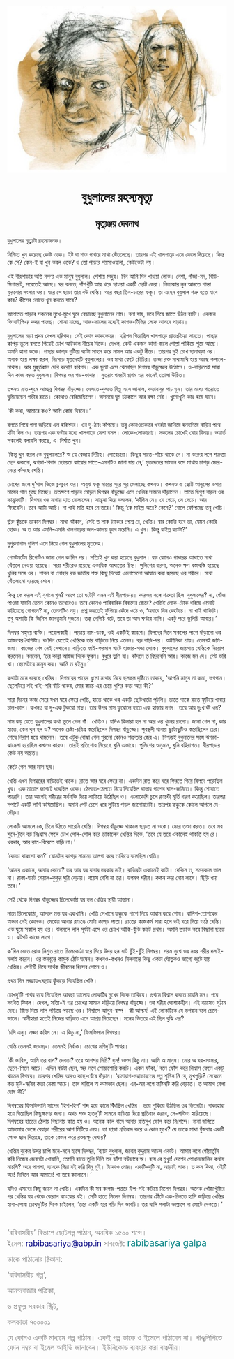 <div align=center> <img src="./../../metadata/images/rabibasariya/বুধুলালের-রহস্যমৃত্যু.jpg" align="center" ></div>
<h1 align=center>বুধুলালের রহস্যমৃত্যু</h1>
<h2 align=center>মৃত্যুঞ্জয় দেবনাথ</h2>
<div><p>&#x9AC;&#x9C1;&#x9A7;&#x9C1;&#x9B2;&#x9BE;&#x9B2;&#x9C7;&#x9B0; &#x9AE;&#x9C3;&#x9A4;&#x9CD;&#x9AF;&#x9C1;&#x99F;&#x9BE; &#x9B0;&#x9B9;&#x9B8;&#x9CD;&#x9AF;&#x99C;&#x9A8;&#x995;&#x964;</p><p>&#x9A8;&#x9BF;&#x9B6;&#x9CD;&#x99A;&#x9BF;&#x9A4; &#x996;&#x9C1;&#x9A8; &#x995;&#x9B0;&#x9C7;&#x99B;&#x9C7; &#x995;&#x9C7;&#x989; &#x993;&#x995;&#x9C7;&#x964; &#x987;&#x99F; &#x9AC;&#x9BE; &#x9B6;&#x995;&#x9CD;&#x9A4; &#x9AA;&#x9BE;&#x9A5;&#x9B0;&#x9C7; &#x9AE;&#x9BE;&#x9A5;&#x9BE; &#x9A5;&#x9C7;&#x981;&#x9A4;&#x9B2;&#x9C7;&#x99B;&#x9C7;&#x964; &#x9A4;&#x9BE;&#x9B0;&#x9AA;&#x9B0; &#x98F;&#x987; &#x996;&#x9BE;&#x9B2;&#x9AA;&#x9BE;&#x9DC;&#x9C7; &#x98F;&#x9A8;&#x9C7; &#x9AB;&#x9C7;&#x9B2;&#x9C7; &#x9A6;&#x9BF;&#x9DF;&#x9C7;&#x99B;&#x9C7;&#x964; &#x995;&#x9BF;&#x9A8;&#x9CD;&#x9A4; &#x995;&#x9C7; &#x9B8;&#x9C7;? &#x995;&#x9C7;&#x9A8;-&#x987; &#x9AC;&#x9BE; &#x996;&#x9C1;&#x9A8; &#x995;&#x9B0;&#x9B2; &#x993;&#x995;&#x9C7;? &#x993; &#x9A4;&#x9CB; &#x9AA;&#x9BE;&#x9DC;&#x9BE;&#x9B0; &#x9AA;&#x9DF;&#x9B8;&#x9BE;&#x993;&#x9DF;&#x9BE;&#x9B2;&#x9BE;, &#x995;&#x9C7;&#x989;&#x995;&#x9C7;&#x99F;&#x9BE; &#x9A8;&#x9DF;&#x964;</p><p>&#x98F;&#x987; &#x9AC;&#x9C0;&#x9B0;&#x9AA;&#x9BE;&#x9DC;&#x9BE;&#x9B0; &#x985;&#x9A4;&#x9BF; &#x9A8;&#x997;&#x9A3;&#x9CD;&#x9AF; &#x98F;&#x995; &#x9AE;&#x9BE;&#x9A8;&#x9C1;&#x9B7; &#x9AC;&#x9C1;&#x9A7;&#x9C1;&#x9B2;&#x9BE;&#x9B2;&#x964; &#x9AA;&#x9C7;&#x9B6;&#x9BE;&#x9DF; &#x9AE;&#x99C;&#x9C1;&#x9B0;&#x964; &#x9A6;&#x9BF;&#x9A8; &#x986;&#x9A8;&#x9BF; &#x9A6;&#x9BF;&#x9A8; &#x996;&#x9BE;&#x993;&#x9DF;&#x9BE; &#x9B2;&#x9CB;&#x995;&#x964; &#x9A8;&#x9C7;&#x9B6;&#x9BE;, &#x997;&#x9BE;&#x981;&#x99C;&#x9BE;-&#x9AE;&#x9A6;, &#x9AC;&#x9BF;&#x9DC;&#x9BF;-&#x9B8;&#x9BF;&#x997;&#x9BE;&#x9B0;&#x9C7;&#x99F;, &#x9B8;&#x9AC;&#x9C7;&#x9A4;&#x9C7;&#x987; &#x986;&#x99B;&#x9C7;&#x964; &#x998;&#x9B0; &#x9AC;&#x9B2;&#x9A4;&#x9C7;, &#x9AC;&#x9BE;&#x981;&#x9B6;&#x996;&#x9C1;&#x981;&#x99F;&#x9BF; &#x986;&#x9B0; &#x996;&#x9DC;&#x9C7; &#x99B;&#x9BE;&#x993;&#x9DF;&#x9BE; &#x98F;&#x995;&#x99F;&#x9BF; &#x99B;&#x9CB;&#x99F;&#x9CD;&#x99F; &#x9A1;&#x9C7;&#x9B0;&#x9BE;&#x964; &#x9A8;&#x9BF;&#x9A4;&#x9CD;&#x9AF;&#x995;&#x9BE;&#x9B0; &#x9A8;&#x9C1;&#x9A8; &#x986;&#x9A8;&#x9A4;&#x9C7; &#x9AA;&#x9BE;&#x9A8;&#x9CD;&#x9A4;&#x9BE; &#x9AB;&#x9C1;&#x9B0;&#x9A8;&#x9CB;&#x9B0; &#x9B8;&#x982;&#x9B8;&#x9BE;&#x9B0; &#x993;&#x9B0;&#x964; &#x998;&#x9B0;&#x9C7; &#x9B8;&#x9C7; &#x99B;&#x9BE;&#x9A1;&#x9BC;&#x9BE; &#x9A4;&#x9BE;&#x9B0; &#x9AC;&#x989; &#x996;&#x9C7;&#x9A8;&#x9CD;&#x9A4;&#x9BF;&#x964; &#x986;&#x9B0; &#x9AC;&#x99B;&#x9B0; &#x9A4;&#x9BF;&#x9A8;-&#x99A;&#x9BE;&#x9B0;&#x9C7;&#x9B0; &#x9AB;&#x995;&#x9CD;&#x995;&#x9C1;&#x964; &#x9A4;&#x9BE; &#x98F;&#x9B9;&#x9C7;&#x9A8; &#x9AC;&#x9C1;&#x9A7;&#x9C1;&#x9B2;&#x9BE;&#x9B2; &#x9B6;&#x9A4;&#x9CD;&#x9B0;&#x9C1; &#x9B9;&#x9A4;&#x9C7; &#x9AF;&#x9BE;&#x9AC;&#x9C7; &#x995;&#x9BE;&#x9B0;? &#x995;&#x9C0;&#x9B8;&#x9C7;&#x9B0; &#x9B2;&#x9CB;&#x9AD;&#x9C7; &#x996;&#x9C1;&#x9A8; &#x995;&#x9B0;&#x9A4;&#x9C7; &#x9AF;&#x9BE;&#x9AC;&#x9C7;?</p><p>&#x986;&#x9AA;&#x9BE;&#x9A4;&#x9A4; &#x9AA;&#x9BE;&#x9DC;&#x9BE;&#x9B0; &#x9B8;&#x995;&#x9B2;&#x9C7;&#x9B0; &#x9AE;&#x9C1;&#x996;&#x9C7;-&#x9AE;&#x9C1;&#x996;&#x9C7; &#x998;&#x9C1;&#x9B0;&#x9C7; &#x9AC;&#x9C7;&#x9DC;&#x9BE;&#x99A;&#x9CD;&#x99B;&#x9C7; &#x9AC;&#x9C1;&#x9A7;&#x9C1;&#x9B2;&#x9BE;&#x9B2;&#x9C7;&#x9B0; &#x9A8;&#x9BE;&#x9AE;&#x964; &#x9AC;&#x9B2;&#x9BE; &#x9AF;&#x9BE;&#x9DF;, &#x9AE;&#x9B0;&#x9C7; &#x997;&#x9BF;&#x9DF;&#x9C7; &#x99C;&#x9BE;&#x9A4;&#x9C7; &#x989;&#x9A0;&#x9B2; &#x9AC;&#x9CD;&#x9AF;&#x9BE;&#x99F;&#x9BE;&#x964; &#x98F;&#x995;&#x99C;&#x9A8; &#x9AD;&#x9BF;&#x986;&#x987;&#x9AA;&#x9BF;-&#x9B0; &#x995;&#x9A6;&#x9B0; &#x9AA;&#x9BE;&#x99A;&#x9CD;&#x99B;&#x9C7;&#x964; &#x9B6;&#x9CB;&#x9A8;&#x9BE; &#x9AF;&#x9BE;&#x99A;&#x9CD;&#x99B;&#x9C7;, &#x986;&#x99C;-&#x995;&#x9BE;&#x9B2;&#x9C7;&#x9B0; &#x9AE;&#x9A7;&#x9CD;&#x9AF;&#x9C7;&#x987; &#x995;&#x9BE;&#x997;&#x99C;-&#x99F;&#x9BF;&#x9AD;&#x9BF;&#x9B0; &#x9B2;&#x9CB;&#x995; &#x986;&#x9B8;&#x9AC;&#x9C7; &#x9AA;&#x9BE;&#x9DC;&#x9BE;&#x9DF;&#x964;</p><p>&#x9AC;&#x9C1;&#x9A7;&#x9C1;&#x9B2;&#x9BE;&#x9B2;&#x9C7;&#x9B0; &#x9AE;&#x9DC;&#x9BE; &#x9AA;&#x9CD;&#x9B0;&#x9A5;&#x9AE; &#x9A6;&#x9C7;&#x996;&#x9B2; &#x9B9;&#x9B0;&#x9BF;&#x9AA;&#x9A6;&#x964; &#x9B8;&#x9C7;&#x987; &#x995;&#x9CB;&#x9A8; &#x995;&#x9BE;&#x995;&#x9AD;&#x9CB;&#x9B0;&#x9C7;&#x964; &#x9B9;&#x9B0;&#x9BF;&#x9AA;&#x9A6; &#x997;&#x9BF;&#x9DF;&#x9C7;&#x99B;&#x9BF;&#x9B2; &#x996;&#x9BE;&#x9B2;&#x9AA;&#x9BE;&#x9DC;&#x9C7; &#x9AA;&#x9CD;&#x9B0;&#x9BE;&#x9A4;&#x983;&#x995;&#x9CD;&#x9B0;&#x9BF;&#x9DF;&#x9BE; &#x9B8;&#x9BE;&#x9B0;&#x9A4;&#x9C7;&#x964; &#x9AA;&#x9BE;&#x99B;&#x9BE;&#x9B0; &#x995;&#x9BE;&#x9AA;&#x9A1;&#x9BC; &#x9A4;&#x9C1;&#x9B2;&#x9C7; &#x9AC;&#x9B8;&#x9A4;&#x9C7; &#x997;&#x9BF;&#x9DF;&#x9C7;&#x987; &#x99A;&#x9CB;&#x996; &#x986;&#x99F;&#x995;&#x9BE;&#x9B2; &#x9A8;&#x9C0;&#x99A;&#x9C7;&#x9B0; &#x9A6;&#x9BF;&#x995;&#x9C7;&#x964; &#x9A6;&#x9C7;&#x996;&#x9B2;, &#x995;&#x9C7;&#x989; &#x98F;&#x995;&#x99C;&#x9A8; &#x995;&#x9BE;&#x9A6;&#x9BE;-&#x99C;&#x9B2;&#x9C7; &#x997;&#x9CB;&#x9B2;&#x9CD;&#x9B2;&#x9BE; &#x9AA;&#x9BE;&#x995;&#x9BF;&#x9DF;&#x9C7; &#x9B6;&#x9C1;&#x9DF;&#x9C7; &#x986;&#x99B;&#x9C7;&#x964; &#x985;&#x9AE;&#x9A8;&#x9BF; &#x9B9;&#x9BE;&#x997;&#x9BE; &#x9A1;&#x995;&#x9C7;&#x964; &#x9AA;&#x9BE;&#x99B;&#x9BE;&#x9B0; &#x995;&#x9BE;&#x9AA;&#x9DC; &#x997;&#x9C1;&#x99F;&#x9BF;&#x9DF;&#x9C7; &#x9AC;&#x9CD;&#x9AF;&#x9BE;&#x99F;&#x9BE; &#x9B8;&#x9BE;&#x9B9;&#x9B8; &#x995;&#x9B0;&#x9C7; &#x9A8;&#x9BE;&#x9AE;&#x9B2; &#x986;&#x9B0; &#x98F;&#x995;&#x99F;&#x9C1; &#x9A8;&#x9C0;&#x99A;&#x9C7;&#x964; &#x9A4;&#x9BE;&#x9B0;&#x9AA;&#x9B0; &#x9A6;&#x9C1;&#x987; &#x99A;&#x9CB;&#x996; &#x99B;&#x9BE;&#x9A8;&#x9BE;&#x9AC;&#x9A1;&#x9BC;&#x9BE; &#x993;&#x9B0;&#x964; &#x985;&#x9AC;&#x9BE;&#x995; &#x9B9;&#x9DF;&#x9C7; &#x9B2;&#x995;&#x9CD;&#x9B7;&#x9CD;&#x9AF; &#x995;&#x9B0;&#x9B2;, &#x9A8;&#x9BF;&#x983;&#x9B8;&#x9BE;&#x9DC; &#x9AE;&#x9C3;&#x9A4;&#x9A6;&#x9C7;&#x9B9;&#x99F;&#x9BF; &#x9AC;&#x9C1;&#x9A7;&#x9C1;&#x9B2;&#x9BE;&#x9B2;&#x9C7;&#x9B0;&#x964; &#x993;&#x9B0; &#x9AE;&#x9BE;&#x9A5;&#x9BE; &#x9AB;&#x9C7;&#x99F;&#x9C7; &#x99A;&#x9CC;&#x99A;&#x9BF;&#x9B0;&#x964; &#x9A4;&#x9BE;&#x99C;&#x9BE; &#x9B0;&#x995;&#x9CD;&#x9A4; &#x9AE;&#x9BE;&#x996;&#x9BE;&#x9AE;&#x9BE;&#x996;&#x9BF; &#x9B9;&#x9DF;&#x9C7; &#x986;&#x99B;&#x9C7; &#x995;&#x9AA;&#x9BE;&#x9B2;&#x9C7;-&#x9AE;&#x9BE;&#x9A5;&#x9BE;&#x9DF;&#x964; &#x986;&#x9B0; &#x9AE;&#x9C1;&#x9B9;&#x9C2;&#x9B0;&#x9CD;&#x9A4;&#x995;&#x9BE;&#x9B2; &#x9A6;&#x9C7;&#x9B0;&#x9BF; &#x995;&#x9B0;&#x9C7;&#x9A8;&#x9BF; &#x9B9;&#x9B0;&#x9BF;&#x9AA;&#x9A6;&#x964; &#x98F;&#x995; &#x99B;&#x9C1;&#x99F;&#x9CD;&#x99F;&#x9C7; &#x98F;&#x9B8;&#x9C7; &#x9A5;&#x9C7;&#x9AE;&#x9C7;&#x99B;&#x9BF;&#x9B2; &#x9A6;&#x9BF;&#x997;&#x9AE;&#x9CD;&#x9AC;&#x9B0; &#x9AC;&#x9BE;&#x981;&#x9DC;&#x9C1;&#x99C;&#x9CD;&#x99C;&#x9C7;&#x9B0; &#x989;&#x9A0;&#x9CB;&#x9A8;&#x9C7;&#x964; &#x993;-&#x9AC;&#x9BE;&#x9DC;&#x9BF;&#x9A4;&#x9C7;&#x987; &#x9B8;&#x9BE;&#x9B0;&#x9BE; &#x9A6;&#x9BF;&#x9A8; &#x995;&#x9BE;&#x99C; &#x995;&#x9B0;&#x9A4; &#x9AC;&#x9C1;&#x9A7;&#x9C1;&#x9B2;&#x9BE;&#x9B2;&#x964; &#x9A6;&#x9BF;&#x997;&#x9AE;&#x9CD;&#x9AC;&#x9B0; &#x993;&#x9B0; &#x997;&#x9A1;-&#x9AB;&#x9BE;&#x9A6;&#x9BE;&#x9B0;&#x964; &#x9B8;&#x9C1;&#x9A4;&#x9B0;&#x9BE;&#x982; &#x996;&#x9AC;&#x9B0;&#x99F;&#x9BE; &#x9AA;&#x9CD;&#x9B0;&#x9A5;&#x9AE; &#x993;&#x9B0; &#x995;&#x9BE;&#x9A8;&#x9C7;&#x987; &#x9A4;&#x9CB;&#x9B2;&#x9BE; &#x989;&#x99A;&#x9BF;&#x9A4;&#x964;</p><p>&#x9A4;&#x996;&#x9A8;&#x993; &#x9B0;&#x9BE;&#x9A4;-&#x998;&#x9C1;&#x9AE;&#x9C7; &#x986;&#x99A;&#x9CD;&#x99B;&#x9A8;&#x9CD;&#x9A8; &#x9A6;&#x9BF;&#x997;&#x9AE;&#x9CD;&#x9AC;&#x9B0; &#x9AC;&#x9BE;&#x981;&#x9A1;&#x9C1;&#x99C;&#x9CD;&#x99C;&#x9C7;&#x964; &#x9B9;&#x9C7;&#x9B2;&#x9A4;&#x9C7;-&#x9A6;&#x9C1;&#x9B2;&#x9A4;&#x9C7; &#x9AC;&#x9BF;&#x9B2;&#x9CD;&#x9B2;&#x9C1; &#x98F;&#x9B8;&#x9C7; &#x99C;&#x9BE;&#x9A8;&#x9BE;&#x9B2;, &#x995;&#x9A4;&#x9CD;&#x9A4;&#x9BE;&#x9AC;&#x9BE;&#x9AC;&#x9C1;&#x9B0; &#x997;&#x9BE;&#x9DD; &#x998;&#x9C1;&#x9AE;&#x964; &#x9A4;&#x9BE;&#x9B0; &#x9AE;&#x9A7;&#x9CD;&#x9AF;&#x9C7; &#x997;&#x9A4;&#x9B0;&#x9BE;&#x9A4;&#x9C7; &#x998;&#x9C1;&#x9AE;&#x9BF;&#x9DF;&#x9C7;&#x99B;&#x9C7;&#x9A8; &#x997;&#x9AD;&#x9C0;&#x9B0; &#x9B0;&#x9BE;&#x9A4;&#x9C7;&#x964; &#x995;&#x9CB;&#x9A5;&#x9BE;&#x993; &#x9AC;&#x9C7;&#x9B0;&#x9BF;&#x9DF;&#x9C7;&#x99B;&#x9BF;&#x9B2;&#x9C7;&#x9A8;&#x964; &#x985;&#x9B8;&#x9AE;&#x9DF;&#x9C7; &#x998;&#x9C1;&#x9AE; &#x99A;&#x99F;&#x995;&#x9BE;&#x9B2;&#x9C7; &#x986;&#x9B0; &#x9B0;&#x995;&#x9CD;&#x9B7;&#x9BE; &#x9A8;&#x9C7;&#x987;&#x964; &#x996;&#x9C1;&#x9A8;&#x9CB;&#x996;&#x9C1;&#x9A8;&#x9BF; &#x995;&#x9BE;&#x9A3;&#x9CD;&#x9A1; &#x9B9;&#x9DF;&#x9C7; &#x9AF;&#x9BE;&#x9AC;&#x9C7;&#x964;</p><p>&#x2018;&#x995;&#x9C0; &#x995;&#x9A5;&#x9BE;, &#x986;&#x9AE;&#x9BE;&#x9B0;&#x9C7; &#x995;&#x993;? &#x986;&#x9AE;&#x9BF; &#x995;&#x9CB;&#x987; &#x9A6;&#x9BF;&#x9AC;&#x9A8;&#x9C7;&#x964;&#x2019;</p><p>&#x9AC;&#x9B2;&#x9A4;&#x9C7; &#x997;&#x9BF;&#x9DF;&#x9C7; &#x997;&#x9B2;&#x9BE; &#x99C;&#x9DC;&#x9BF;&#x9DF;&#x9C7; &#x98F;&#x9B2; &#x9B9;&#x9B0;&#x9BF;&#x9AA;&#x9A6;&#x9B0;&#x964; &#x993;&#x9B0; &#x9A6;&#x9C1;-&#x9A0;&#x9CD;&#x9AF;&#x9BE;&#x982; &#x995;&#x9BE;&#x981;&#x9AA;&#x99B;&#x9C7;&#x964; &#x9A4;&#x9AC;&#x9C1; &#x995;&#x9CB;&#x9A8;&#x993;&#x9AA;&#x9CD;&#x9B0;&#x995;&#x9BE;&#x9B0;&#x9C7; &#x996;&#x9AC;&#x9B0;&#x99F;&#x9BE; &#x99C;&#x9BE;&#x9A8;&#x9BF;&#x9DF;&#x9C7; &#x9B9;&#x9A8;&#x9B9;&#x9A8;&#x9BF;&#x9DF;&#x9C7; &#x9AC;&#x9BE;&#x9DC;&#x9BF;&#x9B0; &#x9AA;&#x9A5;&#x9C7; &#x9B9;&#x9BE;&#x981;&#x99F;&#x9BE; &#x9A6;&#x9BF;&#x9B2; &#x993;&#x964; &#x9A4;&#x9BE;&#x9B0;&#x9AA;&#x9B0; &#x98F;&#x995; &#x998;&#x9A3;&#x9CD;&#x99F;&#x9BE;&#x9B0; &#x9AE;&#x9A7;&#x9CD;&#x9AF;&#x9C7; &#x996;&#x9BE;&#x9B2;&#x9AA;&#x9BE;&#x9DC;&#x9C7; &#x9AE;&#x9C7;&#x9B2;&#x9BE; &#x9AC;&#x9B8;&#x9B2;&#x964; &#x9B2;&#x9CB;&#x995;&#x9C7;-&#x9B2;&#x9CB;&#x995;&#x9BE;&#x9B0;&#x9A3;&#x9CD;&#x9AF;&#x964; &#x9B8;&#x995;&#x9B2;&#x9C7;&#x9B0; &#x99A;&#x9CB;&#x996;&#x9C7;&#x987; &#x998;&#x9CB;&#x9B0; &#x9AC;&#x9BF;&#x9B8;&#x9CD;&#x9AE;&#x9DF;&#x964; &#x9AD;&#x9DF;&#x9BE;&#x9B0;&#x9CD;&#x9A4; &#x9B8;&#x995;&#x9B2;&#x9C7;&#x987; &#x9AC;&#x9B2;&#x9BE;&#x9AC;&#x9B2;&#x9BF; &#x995;&#x9B0;&#x99B;&#x9C7;, &#x98F;&#xA0; &#x9A8;&#x9BF;&#x9B0;&#x9CD;&#x998;&#x9BE;&#x9A4; &#x996;&#x9C1;&#x9A8;&#x964;</p><p>&#x2018;&#x995;&#x9BF;&#x9A8;&#x9CD;&#x9A4;&#x9C1; &#x996;&#x9C1;&#x9A8; &#x995;&#x9B0;&#x9B2; &#x995;&#x9C7; &#x9AC;&#x9C1;&#x9A7;&#x9C1;&#x9B2;&#x9BE;&#x9B2;&#x9C7;&#x9B0;&#x9C7;? &#x985; &#x9AF;&#x9C7; &#x9AC;&#x9C7;&#x99C;&#x9BE;&#x9DF; &#x9A8;&#x9BF;&#x9B0;&#x9C0;&#x9B9;&#x964; &#x997;&#x9CB;&#x9AC;&#x9C7;&#x99A;&#x9BE;&#x9B0;&#x9BE;&#x964; &#x995;&#x9BF;&#x99B;&#x9C1;&#x9B0; &#x9B8;&#x9BE;&#x9A4;&#x9C7;-&#x9AA;&#x9BE;&#x981;&#x99A;&#x9C7; &#x9A5;&#x9BE;&#x995;&#x9C7; &#x9A8;&#x9C7;&#x964; &#x9A8;&#x9BE; &#x995;&#x9BE;&#x9B0;&#x9C1;&#x9B0; &#x9B2;&#x997;&#x9C7; &#x9B6;&#x9A4;&#x9CD;&#x9B0;&#x9C1;&#x9A4;&#x9BE; &#x99B;&#x9C7;&#x9B2; &#x995;&#x995;&#x9A8;&#x9CB;, &#x99D;&#x997;&#x9DC;&#x9BE;-&#x9AC;&#x9BF;&#x9AC;&#x9BE;&#x9A6; &#x9B9;&#x9CB;&#x9DF;&#x9C7;&#x99A;&#x9C7; &#x995;&#x9BE;&#x9B0;&#x9CB;&#x9B0; &#x9B8;&#x9BE;&#x9A4;&#x9C7;-&#x98F;&#x9AE;&#x9A8;&#x99F;&#x9BF;&#x993; &#x99C;&#x9BE;&#x9A8;&#x9BE; &#x9AF;&#x9BE;&#x9DF; &#x9A8;&#x9C7;,&#x2019; &#x9AE;&#x9C3;&#x9A4;&#x9A6;&#x9C7;&#x9B9;&#x9C7;&#x9B0; &#x9B8;&#x9BE;&#x9AE;&#x9A8;&#x9C7; &#x9AC;&#x9B8;&#x9C7; &#x9AE;&#x9BE;&#x9A5;&#x9BE;&#x9DF; &#x99A;&#x9BE;&#x9AA;&#x9A1;&#x9BC; &#x9AE;&#x9C7;&#x9B0;&#x9C7;-&#x9AE;&#x9C7;&#x9B0;&#x9C7; &#x995;&#x9BE;&#x981;&#x9A6;&#x99B;&#x9C7; &#x996;&#x9C7;&#x9A8;&#x9CD;&#x9A4;&#x9BF;&#x964;</p><p>&#x99A;&#x9CB;&#x996;&#x9C7;&#x9B0; &#x99C;&#x9B2;&#x9C7; &#x9A6;&#x9C1;&#x2019;&#x997;&#x9BE;&#x9B2; &#x9AD;&#x9BF;&#x99C;&#x9C7; &#x99A;&#x9C1;&#x9AC;&#x99A;&#x9C1;&#x9AC;&#x9C7; &#x993;&#x9B0;&#x964; &#x985;&#x9AC;&#x9C1;&#x99D; &#x9AB;&#x995;&#x9CD;&#x995;&#x9C1; &#x9AE;&#x9BE;&#x9DF;&#x9C7;&#x9B0; &#x9B8;&#x9C1;&#x9B0;&#x9C7; &#x9B8;&#x9C1;&#x9B0; &#x9AE;&#x9C7;&#x9B2;&#x9BE;&#x99A;&#x9CD;&#x99B;&#x9C7; &#x995;&#x996;&#x9A8;&#x993;&#x964; &#x995;&#x996;&#x9A8;&#x993; &#x9AC;&#x9BE; &#x99B;&#x9CB;&#x99F;&#x9CD;&#x99F; &#x986;&#x999;&#x9C1;&#x9B2;&#x9C7;&#x9B0; &#x9A1;&#x997;&#x9BE;&#x9DF; &#x9AE;&#x9BE;&#x9DF;&#x9C7;&#x9B0; &#x997;&#x9BE;&#x9B2; &#x9AE;&#x9C1;&#x99B;&#x9C7; &#x9A6;&#x9BF;&#x99A;&#x9CD;&#x99B;&#x9C7;&#x964; &#x9A4;&#x9A4;&#x995;&#x9CD;&#x9B7;&#x9A3;&#x9C7; &#x9AA;&#x9BE;&#x9A1;&#x9BC;&#x9BE;&#x9B0; &#x9AE;&#x9CB;&#x9A1;&#x9BC;&#x9B2; &#x9A6;&#x9BF;&#x997;&#x9AE;&#x9CD;&#x9AC;&#x9B0; &#x9AC;&#x9BE;&#x981;&#x9A1;&#x9BC;&#x9C1;&#x99C;&#x9CD;&#x99C;&#x9C7; &#x98F;&#x9B8;&#x9C7; &#x996;&#x9C7;&#x9A8;&#x9CD;&#x9A4;&#x9BF;&#x9B0; &#x9B8;&#x9BE;&#x9AE;&#x9A8;&#x9C7; &#x9A6;&#x9BE;&#x981;&#x9A1;&#x9BC;&#x9BE;&#x9B2;&#x9C7;&#x9A8;&#x964; &#x9A4;&#x9BE;&#x9A4;&#x9C7; &#x9A6;&#x9CD;&#x9AC;&#x9BF;&#x997;&#x9C1;&#x9A3; &#x9AC;&#x9BE;&#x9DC;&#x9B2; &#x993;&#x9B0; &#x995;&#x9BE;&#x9A8;&#x9CD;&#x9A8;&#x9BE;&#x995;&#x9BE;&#x99F;&#x9BF;&#x964; &#x9A6;&#x9BF;&#x997;&#x9AE;&#x9CD;&#x9AC;&#x9B0; &#x993;&#x9B0; &#x9AE;&#x9BE;&#x9A5;&#x9BE;&#x9DF; &#x9B9;&#x9BE;&#x9A4; &#x9AC;&#x9CB;&#x9B2;&#x9BE;&#x9B2;&#x9C7;&#x9A8;&#x964; &#x9B8;&#x9BE;&#x9A8;&#x9CD;&#x9A4;&#x9CD;&#x9AC;&#x9A8;&#x9BE; &#x9A6;&#x9BF;&#x9DF;&#x9C7; &#x9AC;&#x9B2;&#x9B2;&#x9C7;&#x9A8;, &#x2018;&#x995;&#x9BE;&#x981;&#x9A6;&#x9BF;&#x9B8; &#x9A8;&#x9C7;&#x964; &#x9AF;&#x9C7; &#x997;&#x9C7;&#x99A;&#x9C7;, &#x9B8;&#x9C7; &#x997;&#x9C7;&#x99A;&#x9C7;&#x964; &#x986;&#x9B0; &#x9AB;&#x9BF;&#x9B0;&#x9AC;&#x9C7;&#x9A8;&#x9BF;&#x964; &#x9A4;&#x9AC;&#x9C7; &#x986;&#x9AE;&#x9BF; &#x986;&#x99A;&#x9BF;&#x964; &#x9A8;&#x9BE; &#x996;&#x9BE;&#x987; &#x9AE;&#x9A4;&#x9CD;&#x9A4;&#x9BF; &#x9B9;&#x9AC;&#x9C7; &#x9A8;&#x9C7; &#x9A4;&#x9B0;&#x9C7;&#x964;&#x2019; &#x995;&#x9BF;&#x9A8;&#x9CD;&#x9A4;&#x9C1; &#x2018;&#x995;&#x9C7; &#x9AE;&#x9BE;&#x987;&#x9B2;&#x9CD;&#x9B2; &#x985;&#x9B0;&#x9C7;? &#x995;&#x9C7;&#x9A8;&#x9C7;?&#x2019; &#x9AC;&#x9CB;&#x9B2;&#x9C7; &#x9AB;&#x9CB;&#x981;&#x9AA;&#x9BE;&#x99A;&#x9CD;&#x99B;&#x9C7; &#x9A4;&#x9AC;&#x9C1; &#x996;&#x9C7;&#x9A8;&#x9CD;&#x9A4;&#x9BF;&#x964;</p><p>&#x9AD;&#x9C1;&#x981;&#x9B0;&#x9C1; &#x995;&#x9C1;&#x981;&#x99A;&#x995;&#x9C7; &#x9A4;&#x9BE;&#x995;&#x9BE;&#x9A8; &#x9A6;&#x9BF;&#x997;&#x9AE;&#x9CD;&#x9AC;&#x9B0;&#x964; &#x9AE;&#x9BE;&#x9A5;&#x9BE; &#x99D;&#x9BE;&#x981;&#x995;&#x9BE;&#x9A8;, &#x2018;&#x9B8;&#x9C7;&#x987; &#x9A4; &#x9B2;&#x9BE;&#x995; &#x99F;&#x9CD;&#x9AF;&#x9BE;&#x995;&#x9BE;&#x9B0; &#x9AA;&#x9CB;&#x9B6;&#x9CD;&#x9A8; &#x9B0;&#x9C7;, &#x996;&#x9C7;&#x9A8;&#x9CD;&#x9A4;&#x9BF;&#x964; &#x9AC;&#x9BE;&#x9B0; &#x995;&#x9CB;&#x9A4;&#x9CD;&#x9A4;&#x9BF; &#x9B9;&#x9AC;&#x9C7; &#x9A4;&#x9BE;, &#x9AF;&#x9C7;&#x9AE;&#x9A8; &#x995;&#x9CB;&#x9B0;&#x9BF; &#x9B9;&#x9CB;&#x995;&#x964; &#x985; &#x9A4; &#x986;&#x9B0; &#x98F;&#x9AE;&#x9A8;&#x9BF;-&#x98F;&#x9AE;&#x9A8;&#x9BF; &#x996;&#x9BE;&#x9B2;&#x9AA;&#x9BE;&#x9DC;&#x9C7;&#x9B0; &#x99C;&#x9B2;-&#x995;&#x9BE;&#x9A6;&#x9BE;&#x9DF; &#x9A1;&#x9C1;&#x9AC;&#x9C7; &#x9AE;&#x9B0;&#x9C7;&#x9A8;&#x9BF;&#x964; &#x98F; &#x996;&#x9C1;&#x9A8;&#x964; &#x995;&#x9BF;&#x9A8;&#x9CD;&#x9A4;&#x9C1; &#x995;&#x987;&#x9B2;&#x9CD;&#x9B2; &#x995;&#x9CD;&#x9AF;&#x9BE;&#x99F;&#x9BE;?&#x2019;</p><p>&#x9A6;&#x9C1;&#x9AA;&#x9C1;&#x9B0;&#x9A8;&#x9BE;&#x997;&#x9BE;&#x9A6; &#x9AA;&#x9C1;&#x9B2;&#x9BF;&#x9B6; &#x98F;&#x9B8;&#x9C7; &#x9A8;&#x9BF;&#x9DF;&#x9C7; &#x997;&#x9C7;&#x9B2; &#x9AC;&#x9C1;&#x9A7;&#x9C1;&#x9B2;&#x9BE;&#x9B2;&#x9C7;&#x9B0; &#x9AE;&#x9C3;&#x9A4;&#x9A6;&#x9C7;&#x9B9;&#x964;</p><p>&#x9AA;&#x9CB;&#x9B8;&#x9CD;&#x99F;&#x9AE;&#x9B0;&#x9CD;&#x99F;&#x9C7;&#x9AE; &#x9B0;&#x9BF;&#x9AA;&#x9CB;&#x9B0;&#x9CD;&#x99F;&#x993; &#x99C;&#x9BE;&#x9A8;&#x9BE; &#x997;&#x9C7;&#x9B2; &#x995;&#x2019;&#x9A6;&#x9BF;&#x9A8; &#x9AA;&#x9B0;&#x964; &#x9B8;&#x9A4;&#x9CD;&#x9AF;&#x9BF;&#x987; &#x996;&#x9C1;&#x9A8; &#x995;&#x9B0;&#x9BE; &#x9B9;&#x9DF;&#x9C7;&#x99B;&#x9C7; &#x9AC;&#x9C1;&#x9A7;&#x9C1;&#x9B2;&#x9BE;&#x9B2;&#x964; &#x9AC;&#x9DC; &#x995;&#x9CB;&#x9A8;&#x993; &#x9AA;&#x9BE;&#x9A5;&#x9B0;&#x9C7;&#x9B0; &#x986;&#x998;&#x9BE;&#x9A4;&#x9C7; &#x9AE;&#x9BE;&#x9A5;&#x9BE; &#x9A5;&#x9C7;&#x981;&#x9A4;&#x9B2;&#x9C7; &#x9A6;&#x9C7;&#x993;&#x9DF;&#x9BE; &#x9B9;&#x9DF;&#x9C7;&#x99B;&#x9C7;&#x964; &#x9B8;&#x9BE;&#x9B0;&#x9BE; &#x9B6;&#x9B0;&#x9C0;&#x9B0;&#x9C7;&#x993; &#x9B0;&#x9DF;&#x9C7;&#x99B;&#x9C7; &#x98F;&#x995;&#x9BE;&#x9A7;&#x9BF;&#x995; &#x986;&#x998;&#x9BE;&#x9A4;&#x9C7;&#x9B0; &#x99A;&#x9BF;&#x9B9;&#x9CD;&#x9A8;&#x964; &#x9AA;&#x9C1;&#x9B2;&#x9BF;&#x9B6;&#x9C7;&#x9B0; &#x9A7;&#x9BE;&#x9B0;&#x9A3;&#x9BE;, &#x985;&#x9A8;&#x9C7;&#x995; &#x995;&#x9CD;&#x9B7;&#x9A3; &#x9A7;&#x9B8;&#x9CD;&#x9A4;&#x9BE;&#x9A7;&#x9B8;&#x9CD;&#x9A4;&#x9BF; &#x9B9;&#x9DF;&#x9C7;&#x99B;&#x9C7; &#x996;&#x9C1;&#x9A8;&#x9BF;&#x9B0; &#x9B8;&#x999;&#x9CD;&#x997;&#x9C7; &#x993;&#x9B0;&#x964; &#x9B6;&#x9BE;&#x9AC;&#x9B2; &#x9AC;&#x9BE; &#x9B2;&#x9CB;&#x9B9;&#x9BE;&#x9B0; &#x9B0;&#x9A1; &#x99C;&#x9BE;&#x9A4;&#x9C0;&#x9DF; &#x9B6;&#x995;&#x9CD;&#x9A4; &#x995;&#x9BF;&#x99B;&#x9C1; &#x9A6;&#x9BF;&#x9DF;&#x9C7;&#x987; &#x98F;&#x9B2;&#x9CB;&#x9AE;&#x9C7;&#x9B2;&#x9CB; &#x986;&#x998;&#x9BE;&#x9A4; &#x995;&#x9B0;&#x9BE; &#x9B9;&#x9DF;&#x9C7;&#x99B;&#x9C7; &#x993;&#x9B0; &#x9B6;&#x9B0;&#x9C0;&#x9B0;&#x9C7;&#x964; &#x9AE;&#x9BE;&#x9A5;&#x9BE; &#x9A5;&#x9C7;&#x981;&#x9A4;&#x9B2;&#x9BE;&#x9A8;&#x9CB; &#x9B9;&#x9DF;&#x9C7;&#x99B;&#x9C7; &#x9B6;&#x9C7;&#x9B7;&#x9C7;&#x964;</p><p>&#x995;&#x9BF;&#x9A8;&#x9CD;&#x9A4;&#x9C1; &#x995;&#x9C7; &#x995;&#x9B0;&#x9B2; &#x98F;&#x987; &#x9A8;&#x9C3;&#x9B6;&#x982;&#x9B8; &#x996;&#x9C1;&#x9A8;? &#x986;&#x997;&#x9C7; &#x9A4;&#x9CB; &#x998;&#x99F;&#x9C7;&#x9A8;&#x9BF; &#x98F;&#x9AE;&#x9A8; &#x98F;&#x987; &#x9AC;&#x9C0;&#x9B0;&#x9AA;&#x9BE;&#x9A1;&#x9BC;&#x9BE;&#x9DF;&#x964; &#x995;&#x9BE;&#x9B0;&#x993;&#x9B0; &#x9B8;&#x999;&#x9CD;&#x997;&#x9C7; &#x9B6;&#x9A4;&#x9CD;&#x9B0;&#x9C1;&#x9A4;&#x9BE; &#x99B;&#x9BF;&#x9B2;&#xA0; &#x9AC;&#x9C1;&#x9A7;&#x9C1;&#x9B2;&#x9BE;&#x9B2;&#x9C7;&#x9B0;? &#x9A8;&#x9BE;, &#x996;&#x9CB;&#x981;&#x99C; &#x9AA;&#x9BE;&#x993;&#x9DF;&#x9BE; &#x9AF;&#x9BE;&#x9DF;&#x9A8;&#x9BF; &#x9A4;&#x9C7;&#x9AE;&#x9A8; &#x995;&#x9CB;&#x9A8;&#x993; &#x9A4;&#x9A5;&#x9CD;&#x9AF;&#x9C7;&#x9B0;&#x993;&#x964; &#x9A4;&#x9AC;&#x9C7; &#x995;&#x9CB;&#x9A8;&#x993; &#x9AA;&#x9BE;&#x9B0;&#x9BF;&#x9AC;&#x9BE;&#x9B0;&#x9BF;&#x995; &#x9AC;&#x9BF;&#x9AC;&#x9BE;&#x9A6;&#x9C7;&#x9B0; &#x99C;&#x9C7;&#x9B0;&#x9C7;? &#x996;&#x9C7;&#x9A8;&#x9CD;&#x9A4;&#x9BF;&#x987; &#x9B2;&#x9CB;&#x995;-&#x99F;&#x9CB;&#x995; &#x9A7;&#x9B0;&#x9BF;&#x9DF;&#x9C7; &#x98F;&#x9AE;&#x9A8;&#x99F;&#x9BF; &#x995;&#x9B0;&#x9BF;&#x9DF;&#x9C7;&#x99B;&#x9C7; &#x997;&#x9CB;&#x9AA;&#x9A8;&#x9C7;? &#x9A8;&#x9BE;, &#x9A4;&#x9C7;&#x9AE;&#x9A8;&#x99F;&#x9BF;&#x993; &#x9A8;&#x9DF;&#x964; &#x9AA;&#x9CD;&#x9B0;&#x9B6;&#x9CD;&#x9A8; &#x995;&#x9B0;&#x9A4;&#x9C7;&#x987; &#x9AB;&#x9C1;&#x981;&#x9AA;&#x9BF;&#x9DF;&#x9C7; &#x995;&#x9C7;&#x981;&#x9A6;&#x9C7; &#x993;&#x9A0;&#x9C7; &#x993;, &#x2018;&#x985;&#x9AC;&#x9BE;&#x9AC;&#x9C7; &#x9A6;&#x9BF;&#x9A8; &#x995;&#x9C7;&#x99F;&#x9C7;&#x99A;&#x9C7;&#x964; &#x9A8;&#x9BE; &#x996;&#x9BE;&#x987; &#x9A5;&#x9BE;&#x995;&#x9BF;&#x99A;&#x9BF;&#x964; &#x9A4;&#x9AC;&#x9C1; &#x985;&#x9B6;&#x9BE;&#x9A8;&#x9CD;&#x9A4;&#x9BF; &#x995;&#x9BF; &#x99C;&#x9BF;&#x9A8;&#x9BF;&#x9B8; &#x99C;&#x9BE;&#x9A8;&#x9A4;&#x9C1;&#x9AE;&#x9A8;&#x9BF; &#x9A6;&#x9C1;&#x99C;&#x9A8;&#x9C7;&#x964; &#x9A4;&#x995;&#x9CD;&#x995; &#x9A8;&#x9C7;&#x997;&#x9BF;&#x99A;&#x9BF; &#x9AC;&#x99F;&#x9C7;, &#x9A4;&#x9AC;&#x9C7; &#x9A4;&#x9BE; &#x986;&#x9A6; &#x998;&#x9A3;&#x9CD;&#x99F;&#x9BE;&#x9B0; &#x9A8;&#x9BE;&#x997;&#x9BF;&#x964; &#x98F;&#x995;&#x99F;&#x9C1; &#x9AA;&#x9B0;&#x9C7; &#x9AD;&#x9C1;&#x9B2;&#x9BF;&#x99A;&#x9BF; &#x986;&#x9AC;&#x9BE;&#x9B0;&#x964;&#x2019;</p><p>&#x9A6;&#x9BF;&#x997;&#x9AE;&#x9CD;&#x9AC;&#x9B0; &#x9B8;&#x9B9;&#x9C3;&#x9A6;&#x9DF; &#x9AC;&#x9CD;&#x9AF;&#x995;&#x9CD;&#x9A4;&#x9BF;&#x964; &#x9AA;&#x9B0;&#x9CB;&#x9AA;&#x995;&#x9BE;&#x9B0;&#x9C0;&#x964; &#x9AA;&#x9BE;&#x9A1;&#x9BC;&#x9BE;&#x9DF; &#x9A8;&#x9BE;&#x9AE;-&#x9A1;&#x9BE;&#x995;, &#x993;&#x987; &#x98F;&#x995;&#x99F;&#x9BF;&#x987; &#x995;&#x9BE;&#x9B0;&#x9A3;&#x9C7;&#x964; &#x9AC;&#x9BF;&#x9AA;&#x9A6;&#x9C7;&#x9B0; &#x9A6;&#x9BF;&#x9A8;&#x9C7; &#x9B8;&#x995;&#x9B2;&#x9C7;&#x9B0; &#x9AA;&#x9BE;&#x9B6;&#x9C7; &#x9A6;&#x9BE;&#x981;&#x9A1;&#x9BC;&#x9BE;&#x9A8;&#x9CB; &#x993;&#x9B0; &#x986;&#x99C;&#x9A8;&#x9CD;&#x9AE;&#x9C7;&#x9B0; &#x9AC;&#x9C8;&#x9B6;&#x9BF;&#x9B7;&#x9CD;&#x99F;&#x9CD;&#x9AF;&#x964; &#x995;&#x2019;&#x9A6;&#x9BF;&#x9A8; &#x9AF;&#x9C7;&#x9A4;&#x9C7;&#x987; &#x996;&#x9C7;&#x9A8;&#x9CD;&#x9A4;&#x9BF;&#x995;&#x9C7; &#x9A4;&#x9BE;&#x9B0; &#x9AC;&#x9BE;&#x9A1;&#x9BC;&#x9BF;&#x9A4;&#x9C7; &#x9A8;&#x9BF;&#x9DF;&#x9C7; &#x98F;&#x9B2;&#x9C7;&#x9A8;&#x964; &#x9AC;&#x9DC; &#x9AC;&#x9BE;&#x9DC;&#x9BF;-&#x998;&#x9B0;&#x964; &#x985;&#x99F;&#x9CD;&#x99F;&#x9BE;&#x9B2;&#x9BF;&#x995;&#x9BE; &#x9AA;&#x9CD;&#x9B0;&#x9BE;&#x9DF;&#x964; &#x9A4;&#x9C7;&#x9AE;&#x9A8;&#x987; &#x99C;&#x9AE;&#x9BF;-&#x99C;&#x9AE;&#x9BE;&#x964; &#x995;&#x9BE;&#x99C;&#x9C7;&#x9B0; &#x9B6;&#x9C7;&#x9B7; &#x9A8;&#x9C7;&#x987; &#x9B8;&#x9C7;&#x996;&#x9BE;&#x9A8;&#x9C7;&#x964; &#x9AC;&#x9BE;&#x9DC;&#x9BF;&#x9A4;&#x9C7; &#x9AB;&#x9BE;&#x987;-&#x9AB;&#x9B0;&#x9AE;&#x9BE;&#x9B8; &#x996;&#x9BE;&#x99F;&#x9C7; &#x9B9;&#x9BE;&#x99C;&#x9BE;&#x9B0;-&#x997;&#x9A8;&#x9CD;&#x9A1;&#x9BE; &#x9B2;&#x9CB;&#x995;&#x964; &#x9AC;&#x9C1;&#x9A7;&#x9C1;&#x9B2;&#x9BE;&#x9B2;&#x9C7;&#x9B0; &#x99C;&#x9BE;&#x9DF;&#x997;&#x9BE;&#x9DF; &#x996;&#x9C7;&#x9A8;&#x9CD;&#x9A4;&#x9BF;&#x995;&#x9C7; &#x9A8;&#x9BF;&#x9DF;&#x9CB;&#x997; &#x995;&#x9B0;&#x9B2;&#x9C7;&#x9A8;&#x964; &#x9AC;&#x9B2;&#x9B2;&#x9C7;&#x9A8;, &#x2018;&#x9A4;&#x9B0; &#x995;&#x9BE;&#x9A8;&#x9CD;&#x9A8;&#x9BE; &#x986;&#x987;&#x99C; &#x9A5;&#x9BF;&#x995;&#x9C7; &#x9AB;&#x9C1;&#x9B0;&#x9B2;&#x964; &#x9AC;&#x9C1;&#x9A7;&#x9C1;&#x9B0;&#x9C7; &#x9AD;&#x9C1;&#x9B2;&#x9BF; &#x9AF;&#x9BE;&#x964; &#x995;&#x9BE;&#x981;&#x9A6;&#x9B2;&#x9C7; &#x9A4; &#x9AB;&#x9BF;&#x9B0;&#x9AC;&#x9C7;&#x9A8;&#x9BF; &#x986;&#x9B0;&#x964; &#x995;&#x9BE;&#x99C;&#x9C7; &#x9AE;&#x9A8; &#x9A6;&#x9C7;&#x964; &#x9AA;&#x9C7;&#x99F; &#x9AD;&#x9B0;&#x9BF; &#x996;&#x9BE;&#x964; &#x99B;&#x9C7;&#x9B2;&#x9C7;&#x99F;&#x9BE;&#x9B0;&#x9C7; &#x9AE;&#x9BE;&#x9A8;&#x9C1;&#x9B7; &#x995;&#x9B0;&#x964; &#x986;&#x9AE;&#x9BF; &#x9A4; &#x9B0;&#x987;&#x9A8;&#x9C1;&#x964;&#x2019;</p><p>&#x995;&#x9A5;&#x9BE;&#x99F;&#x9BE; &#x9AE;&#x9A8;&#x9C7; &#x9A7;&#x9B0;&#x9C7;&#x99B;&#x9C7; &#x996;&#x9C7;&#x9A8;&#x9CD;&#x9A4;&#x9BF;&#x9B0;&#x964; &#x9A6;&#x9BF;&#x997;&#x9AE;&#x9CD;&#x9AC;&#x9B0;&#x9C7;&#x9B0; &#x9AA;&#x9BE;&#x9DF;&#x9C7;&#x9B0; &#x9A7;&#x9C1;&#x9B2;&#x9CB; &#x9AE;&#x9BE;&#x9A5;&#x9BE;&#x9DF; &#x9A8;&#x9BF;&#x9DF;&#x9C7; &#x99B;&#x9B2;&#x99B;&#x9B2; &#x9A6;&#x9C3;&#x9B7;&#x9CD;&#x99F;&#x9BF;&#x9A4;&#x9C7; &#x9A4;&#x9BE;&#x995;&#x9BE;&#x9DF;, &#x2018;&#x986;&#x9AA;&#x9A8;&#x9BF; &#x9AE;&#x9BE;&#x9A8;&#x9C1;&#x9B7; &#x9A8;&#x9BE; &#x995;&#x9A4;&#x9CD;&#x9A4;&#x9BE;, &#x9AD;&#x997;&#x9AA;&#x9BE;&#x9A8;&#x964; &#x99B;&#x9C7;&#x9B2;&#x9C7;&#x99F;&#x9BF;&#x9B0;&#x9C7; &#x9B2;&#x987; &#x996;&#x9BE;&#x987;-&#x9AA;&#x9B0;&#x9BF; &#x9AC;&#x9BE;&#x981;&#x99A;&#x9BF; &#x9A5;&#x9BE;&#x995;&#x9AC;, &#x9AE;&#x9CB;&#x9B0; &#x995;&#x9BE;&#x99A;&#x9C7; &#x98F;&#x9B0; &#x99A;&#x9C7;&#x9DF;&#x9C7; &#x996;&#x9C1;&#x9B6;&#x9BF;&#x9B0; &#x995;&#x9A4;&#x9BE; &#x986;&#x9B0; &#x995;&#x9C0;?&#x2019;</p><p>&#x9B8;&#x9BE;&#x9B0;&#x9BE; &#x9A6;&#x9BF;&#x9A8;&#x9C7;&#x9B0; &#x995;&#x9BE;&#x99C; &#x9B8;&#x9C7;&#x9B0;&#x9C7; &#x9AF;&#x996;&#x9A8; &#x998;&#x9B0;&#x9C7; &#x9AB;&#x9C7;&#x9B0;&#x9C7; &#x996;&#x9C7;&#x9A8;&#x9CD;&#x9A4;&#x9BF;, &#x9B9;&#x9BE;&#x9A4;&#x9C7; &#x9A5;&#x9BE;&#x995;&#x9C7; &#x993;&#x9B0; &#x98F;&#x995;&#x99F;&#x9BF; &#x99B;&#x9CB;&#x99F;&#x996;&#x9BE;&#x99F;&#x9CB; &#x9AA;&#x9C1;&#x99F;&#x9B2;&#x9BF;&#x964; &#x9A4;&#x9BE;&#x9A4;&#x9C7; &#x9A5;&#x9BE;&#x995;&#x9C7; &#x9B0;&#x9BE;&#x9A4;&#x9C7; &#x9AB;&#x9C1;&#x99F;&#x9BF;&#x9DF;&#x9C7; &#x996;&#x9BE;&#x9AC;&#x9BE;&#x9B0; &#x99A;&#x9BE;&#x9B2;-&#x9A1;&#x9BE;&#x9B2;&#x964; &#x995;&#x996;&#x9A8;&#x993; &#x9AC;&#x9BE; &#x9A6;&#x9C1;-&#x98F;&#x995; &#x99F;&#x9C1;&#x995;&#x9B0;&#x9CB; &#x9AE;&#x9BE;&#x99B;&#x964; &#x9A4;&#x9BE;&#x9B0; &#x989;&#x9AA;&#x9B0; &#x9AE;&#x9BE;&#x9B8; &#x9AB;&#x9C1;&#x9B0;&#x9CB;&#x9B2;&#x9C7; &#x9B9;&#x9BE;&#x9A4;&#x9C7; &#x98F;&#x995; &#x9B9;&#x9BE;&#x99C;&#x9BE;&#x9B0; &#x9A8;&#x997;&#x9A6;&#x964; &#x9A4;&#x9AC;&#x9C7; &#x986;&#x9B0; &#x9A6;&#x9C1;&#x983;&#x996; &#x995;&#x9C0; &#x993;&#x9B0;?</p><p>&#x9AE;&#x9BE;&#x9B8; &#x995;&#x9DF; &#x9AF;&#x9C7;&#x9A4;&#x9C7; &#x9AC;&#x9C1;&#x9A7;&#x9C1;&#x9B2;&#x9BE;&#x9B2;&#x9C7;&#x9B0; &#x995;&#x9A5;&#x9BE; &#x9AD;&#x9C1;&#x9B2;&#x9C7; &#x997;&#x9C7;&#x9B2; &#x997;&#x9BE;&#x981;&#x964; &#x996;&#x9C7;&#x9A8;&#x9CD;&#x9A4;&#x9BF;&#x993;&#x964; &#x9AF;&#x9A6;&#x9BF;&#x993; &#x995;&#x9BF;&#x9A8;&#x9BE;&#x9B0;&#x9BE; &#x9B9;&#x9B2; &#x9A8;&#x9BE; &#x986;&#x9B0; &#x993;&#x9B0; &#x996;&#x9C1;&#x9A8;&#x9C7;&#x9B0; &#x9B0;&#x9B9;&#x9B8;&#x9CD;&#x9AF;&#x964; &#x99C;&#x9BE;&#x9A8;&#x9BE; &#x997;&#x9C7;&#x9B2; &#x9A8;&#x9BE;, &#x995;&#x9BE;&#x9B0; &#x9B9;&#x9BE;&#x9A4;&#x9C7;, &#x995;&#x9C7;&#x9A8; &#x996;&#x9C1;&#x9A8; &#x9B9;&#x9B2; &#x993;? &#x985;&#x9A8;&#x9C7;&#x995; &#x99A;&#x9C7;&#x9B7;&#x9CD;&#x99F;&#x9BE;-&#x99A;&#x9B0;&#x9BF;&#x9A4;&#x9CD;&#x9B0; &#x995;&#x9B0;&#x9C7;&#x99B;&#x9BF;&#x9B2;&#x9C7;&#x9A8; &#x9A6;&#x9BF;&#x997;&#x9AE;&#x9CD;&#x9AC;&#x9B0; &#x9AC;&#x9BE;&#x981;&#x9DC;&#x9C1;&#x99C;&#x9CD;&#x99C;&#x9C7;&#x964; &#x9AA;&#x9C1;&#x9AC;&#x9B8;&#x9CD;&#x9A5;&#x9B2;&#x9C0; &#x9A5;&#x9BE;&#x9A8;&#x9BE;&#x9DF; &#x99B;&#x9C1;&#x99F;&#x9CB;&#x99B;&#x9C1;&#x99F;&#x9BF;&#x993; &#x995;&#x9B0;&#x9C7;&#x99B;&#x9BF;&#x9B2;&#x9C7;&#x9A8; &#x9A2;&#x9C7;&#x9B0;&#x964; &#x9B6;&#x9C7;&#x9B7;&#x9C7; &#x9A8;&#x9BF;&#x9B0;&#x9BE;&#x9B6; &#x9B9;&#x9DF;&#x9C7; &#x9A5;&#x9BE;&#x9AE;&#x9B2;&#x9C7;&#x9A8;&#x964; &#x9A4;&#x9AC;&#x9C7; &#x98F;&#x99F;&#x9C1;&#x995;&#x9C1; &#x9AC;&#x9CB;&#x99D;&#x9BE; &#x997;&#x9C7;&#x9B2; &#x9AA;&#x9C1;&#x9B0;&#x9A8;&#x9CB; &#x995;&#x9CB;&#x9A8;&#x993; &#x9B6;&#x9A4;&#x9CD;&#x9B0;&#x9C1;&#x9A4;&#x9BE;&#x9B0; &#x99C;&#x9C7;&#x9B0; &#x98F;&#x964; &#x9A8;&#x9BF;&#x9B6;&#x9CD;&#x99A;&#x9DF;&#x987; &#x9AC;&#x9C1;&#x9A7;&#x9C1;&#x9B2;&#x9BE;&#x9B2;&#x9C7;&#x9B0; &#x9B8;&#x999;&#x9CD;&#x997;&#x9C7; &#x99D;&#x997;&#x9DC;&#x9BE;-&#x99D;&#x9BE;&#x9AE;&#x9C7;&#x9B2;&#x9BE; &#x9B9;&#x9DF;&#x9C7;&#x99B;&#x9BF;&#x9B2; &#x995;&#x996;&#x9A8;&#x993; &#x995;&#x9BE;&#x9B0;&#x993;&#x964; &#x9A4;&#x9BE;&#x9B0;&#x987; &#x9AA;&#x9CD;&#x9B0;&#x9A4;&#x9BF;&#x9B6;&#x9CB;&#x9A7; &#x9A8;&#x9BF;&#x9DF;&#x9C7;&#x99B;&#x9C7; &#x996;&#x9C1;&#x9A8;&#x9BF; &#x98F;&#x9AD;&#x9BE;&#x9AC;&#x9C7;&#x964; &#x9AA;&#x9C1;&#x9B2;&#x9BF;&#x9B6;&#x9C7;&#x9B0; &#x985;&#x9A8;&#x9C1;&#x9AE;&#x9BE;&#x9A8;, &#x996;&#x9C1;&#x9A8;&#x9BF; &#x9AC;&#x9B9;&#x9BF;&#x9B0;&#x9BE;&#x997;&#x9A4;&#x964; &#x9AC;&#x9C0;&#x9B0;&#x9AA;&#x9BE;&#x9DC;&#x9BE;&#x9B0; &#x995;&#x9C7;&#x989; &#x9A8;&#x9DF; &#x985;&#x9A8;&#x9CD;&#x9A4;&#x9A4;&#x964;</p><p>&#x995;&#x9C7;&#x99F;&#x9C7; &#x997;&#x9C7;&#x9B2; &#x986;&#x9B0; &#x9AE;&#x9BE;&#x9B8; &#x99B;&#x9DF;&#x964;</p><p>&#x996;&#x9C7;&#x9A8;&#x9CD;&#x9A4;&#x9BF; &#x98F;&#x996;&#x9A8; &#x9A6;&#x9BF;&#x997;&#x9AE;&#x9CD;&#x9AC;&#x9B0;&#x9C7;&#x9B0; &#x9AC;&#x9BE;&#x9DC;&#x9BF;&#x9A4;&#x9C7;&#x987; &#x9A5;&#x9BE;&#x995;&#x9C7;&#x964; &#x9B0;&#x9BE;&#x9A4;&#x9C7; &#x986;&#x9B0; &#x998;&#x9B0;&#x9C7; &#x9AB;&#x9C7;&#x9B0;&#x9C7; &#x9A8;&#x9BE;&#x964; &#x98F;&#x995;&#x9A6;&#x9BF;&#x9A8; &#x9B0;&#x9BE;&#x9A4; &#x995;&#x9B0;&#x9C7; &#x998;&#x9B0;&#x9C7; &#x9AB;&#x9BF;&#x9B0;&#x9A4;&#x9C7; &#x997;&#x9BF;&#x9DF;&#x9C7; &#x9AC;&#x9BF;&#x9AA;&#x9A6;&#x9C7; &#x9AA;&#x9DC;&#x9C7;&#x99B;&#x9BF;&#x9B2; &#x996;&#x9C1;&#x9AC;&#x964; &#x98F;&#x995; &#x9AE;&#x9BE;&#x9A4;&#x9BE;&#x9B2; &#x99C;&#x9BE;&#x9AA;&#x99F;&#x9C7; &#x9A7;&#x9B0;&#x9C7;&#x99B;&#x9BF;&#x9B2; &#x993;&#x995;&#x9C7;&#x964; &#x9A0;&#x9C7;&#x9B2;&#x9A4;&#x9C7;-&#x9A0;&#x9C7;&#x9B2;&#x9A4;&#x9C7; &#x9A8;&#x9BF;&#x9DF;&#x9C7; &#x997;&#x9BF;&#x9DF;&#x9C7;&#x99B;&#x9BF;&#x9B2; &#x9B0;&#x9BE;&#x9B8;&#x9CD;&#x9A4;&#x9BE;&#x9B0; &#x9AA;&#x9BE;&#x9B6;&#x9C7;&#x9B0; &#x998;&#x9BE;&#x9B8;-&#x99C;&#x9AE;&#x9BF;&#x9A4;&#x9C7;&#x964; &#x995;&#x9BF;&#x9A8;&#x9CD;&#x9A4;&#x9C1; &#x9B6;&#x9CB;&#x9DF;&#x9BE;&#x9A4;&#x9C7; &#x9AA;&#x9BE;&#x9B0;&#x9C7;&#x9A8;&#x9BF;&#x964; &#x9A4;&#x9BE;&#x9B0; &#x986;&#x997;&#x9C7;&#x987; &#x9B6;&#x9B0;&#x9C0;&#x9B0;&#x9C7;&#x9B0; &#x9B8;&#x9B0;&#x9CD;&#x9AC;&#x9B6;&#x995;&#x9CD;&#x9A4;&#x9BF; &#x9A6;&#x9BF;&#x9DF;&#x9C7; &#x9B2;&#x9BE;&#x9AB;&#x9BF;&#x9DF;&#x9C7; &#x989;&#x9A0;&#x9C7;&#x99B;&#x9BF;&#x9B2; &#x993;&#x964; &#x98F;&#x9B2;&#x9CB;&#x995;&#x9C7;&#x9B6;&#x9BF; &#x99A;&#x9C1;&#x9B2;&#x9C7; &#x9B0;&#x9A3;&#x99A;&#x9A3;&#x9CD;&#x9A1;&#x9C0; &#x9AE;&#x9C2;&#x9B0;&#x9CD;&#x9A4;&#x9BF; &#x9A7;&#x9BE;&#x9B0;&#x9A3; &#x995;&#x9B0;&#x9C7;&#x99B;&#x9BF;&#x9B2;&#x964; &#x9A4;&#x9BE;&#x9B0;&#x9AA;&#x9B0; &#x9B8;&#x9AA;&#x9BE;&#x99F;&#x9C7; &#x98F;&#x995;&#x99F;&#x9BF; &#x9B2;&#x9BE;&#x9A5;&#x9BF; &#x995;&#x9B7;&#x9BF;&#x9DF;&#x9C7;&#x99B;&#x9BF;&#x9B2;&#x964; &#x985;&#x9AE;&#x9A8;&#x9BF; &#x9AA;&#x9C7;&#x99F; &#x99A;&#x9C7;&#x9AA;&#x9C7; &#x9A7;&#x9B0;&#x9C7; &#x9B2;&#x9C1;&#x99F;&#x9BF;&#x9DF;&#x9C7; &#x9AA;&#x9DC;&#x9B2; &#x99C;&#x9BE;&#x9A8;&#x9CB;&#x9DF;&#x9BE;&#x9B0;&#x99F;&#x9BE;&#x964; &#x9A4;&#x9BE;&#x9B0;&#x9AA;&#x9B0; &#x9AB;&#x995;&#x9CD;&#x995;&#x9C1;&#x995;&#x9C7; &#x995;&#x9CB;&#x9B2;&#x9C7; &#x986;&#x997;&#x9B2;&#x9C7; &#x9A6;&#x9C7;-&#x9A6;&#x9CC;&#x9DC;&#x964;</p><p>&#x9B2;&#x9CB;&#x995;&#x99F;&#x9BF; &#x986;&#x9B8;&#x9B2;&#x9C7; &#x995;&#x9C7;, &#x99A;&#x9BF;&#x9A8;&#x9C7; &#x989;&#x9A0;&#x9A4;&#x9C7; &#x9AA;&#x9BE;&#x9B0;&#x9C7;&#x9A8;&#x9BF; &#x996;&#x9C7;&#x9A8;&#x9CD;&#x9A4;&#x9BF;&#x964; &#x9A6;&#x9BF;&#x997;&#x9AE;&#x9CD;&#x9AC;&#x9B0; &#x9AC;&#x9BE;&#x981;&#x9DC;&#x9C1;&#x99C;&#x9CD;&#x99C;&#x9C7; &#x9A5;&#x9BE;&#x995;&#x9B2;&#x9C7; &#x99B;&#x9BE;&#x9DC;&#x9A4; &#x9A8;&#x9BE; &#x993;&#x995;&#x9C7;&#x964; &#x9AE;&#x9C7;&#x9B0;&#x9C7; &#x9A4;&#x995;&#x9CD;&#x9A4;&#x9BE; &#x995;&#x9B0;&#x9A4;&#x964; &#x9A4;&#x9AC;&#x9C7; &#x9B8;&#x9AC; &#x9B6;&#x9C1;&#x9A8;&#x9C7;-&#x99F;&#x9C1;&#x9A8;&#x9C7; &#x9AC;&#x9DC; &#x9A8;&#x9BF;&#x983;&#x9B6;&#x9CD;&#x9AC;&#x9BE;&#x9B8; &#x9AB;&#x9C7;&#x9B2;&#x9C7; &#x99A;&#x9CB;&#x996; &#x997;&#x9CB;&#x9B2;-&#x997;&#x9CB;&#x9B2; &#x995;&#x9B0;&#x9C7; &#x9A4;&#x9BE;&#x995;&#x9BE;&#x9B2;&#x9C7;&#x9A8; &#x996;&#x9C7;&#x9A8;&#x9CD;&#x9A4;&#x9BF;&#x9B0; &#x9A6;&#x9BF;&#x995;&#x9C7;, &#x2018;&#x9A4;&#x9AC;&#x9C7; &#x9AF;&#x9C7; &#x9A4;&#x9B0;&#x9C7; &#x98F;&#x995;&#x9BE;&#x9A8;&#x9C7;&#x987; &#x9A5;&#x9BE;&#x995;&#x9A4;&#x9BF; &#x9B9;&#x9DF; &#x9B0;&#x9C7;&#x964; &#x996;&#x9AC;&#x9A6;&#x9CD;&#x9A6;&#x9BE;&#x9B0;, &#x986;&#x9B0; &#x9B0;&#x9BE;&#x9A4;-&#x9AC;&#x9BF;&#x9B0;&#x9C7;&#x9A4;&#x9C7; &#x9AC;&#x9BE;&#x9DC;&#x9BF; &#x9A8;&#x9BE;&#x964;&#x2019;</p><p>&#x2018;&#x995;&#x9CB;&#x9A4;&#x9BE; &#x9A5;&#x9BE;&#x995;&#x9AA;&#x9CB; &#x995;&#x9A8;?&#x2019; &#x998;&#x9CB;&#x9AE;&#x99F;&#x9BE;&#x9B0; &#x995;&#x9BE;&#x9AA;&#x9DC; &#x9B8;&#x9BE;&#x9AE;&#x9BE;&#x9A8;&#x9CD;&#x9AF; &#x986;&#x9B2;&#x997;&#x9BE; &#x995;&#x9B0;&#x9C7; &#x9A4;&#x9BE;&#x995;&#x9BF;&#x9DF;&#x9C7; &#x9AC;&#x9B2;&#x9C7;&#x99B;&#x9BF;&#x9B2; &#x996;&#x9C7;&#x9A8;&#x9CD;&#x9A4;&#x9BF;&#x964;</p><p>&#x2018;&#x986;&#x9AE;&#x9BE;&#x9B0; &#x98F;&#x995;&#x9BE;&#x9A8;&#x9C7;, &#x986;&#x9AC;&#x9BE;&#x9B0; &#x995;&#x9CB;&#x9A4;&#x9BE;? &#x9A4;&#x9B0; &#x986;&#x9B0; &#x998;&#x9B0; &#x9AF;&#x9BE;&#x9AC;&#x9BE;&#x9B0; &#x9A6;&#x9B0;&#x995;&#x9BE;&#x9B0; &#x9A8;&#x9BE;&#x987;&#x964; &#x9B0;&#x9BE;&#x9A4;&#x9CD;&#x9A4;&#x9BF;&#x9B0;&#x99F;&#x9BE; &#x98F;&#x995;&#x9BE;&#x9A8;&#x9C7;&#x987; &#x995;&#x9BE;&#x99F;&#x9BE;&#x964; &#x9A6;&#x9C7;&#x995;&#x9BF;&#x9B8; &#x9A4;, &#x9B8;&#x9AE;&#x9DF;&#x995;&#x9BE;&#x9B2; &#x9AD;&#x9BE;&#x9B2; &#x9A8;&#x9BE;&#x964; &#x9B0;&#x9BE;&#x9B8;&#x9CD;&#x9A4;&#x9BE;-&#x998;&#x9BE;&#x99F;&#x9C7; &#x9B6;&#x9C7;&#x9DF;&#x9BE;&#x9B2;-&#x995;&#x9C1;&#x995;&#x9C1;&#x9B0; &#x998;&#x9C1;&#x9B0;&#x9BF; &#x9AC;&#x9C7;&#x9DC;&#x9BE;&#x9DF;&#x964; &#x9AC;&#x9DF;&#x9C7;&#x9B8; &#x9AC;&#x9C7;&#x9B6;&#x9BF; &#x9A8;&#x9BE; &#x9A4;&#x9B0;&#x964; &#x9A1;&#x997;&#x9AE;&#x997; &#x9B6;&#x9B0;&#x9C0;&#x9B0;&#x964; &#x995;&#x995;&#x9A8; &#x995;&#x9BE;&#x9B0; &#x9A8;&#x9CB;&#x9AC; &#x9B2;&#x9BE;&#x997;&#x9C7;&#x964; &#x99B;&#x9BF;&#x981;&#x9DC;&#x9BF; &#x996;&#x9BE;&#x9DF; &#x9A4;&#x9B0;&#x9C7;&#x964;&#x2019;</p><p>&#x9B8;&#x9C7;&#x987; &#x9A5;&#x9C7;&#x995;&#x9C7; &#x9A6;&#x9BF;&#x997;&#x9AE;&#x9CD;&#x9AC;&#x9B0; &#x9AC;&#x9BE;&#x981;&#x9DC;&#x9C1;&#x99C;&#x9CD;&#x99C;&#x9C7;&#x9B0; &#x99A;&#x9BF;&#x9B2;&#x9C7;&#x995;&#x9CB;&#x9A0;&#x9BE; &#x998;&#x9B0; &#x9B9;&#x9B2; &#x996;&#x9C7;&#x9A8;&#x9CD;&#x9A4;&#x9BF;&#x9B0; &#x9B8;&#x9CD;&#x9A5;&#x9BE;&#x9DF;&#x9C0; &#x986;&#x9B8;&#x9CD;&#x9A4;&#x9BE;&#x9A8;&#x9BE;&#x964;</p><p>&#x9A8;&#x9BE;&#x9AE;&#x9C7; &#x99A;&#x9BF;&#x9B2;&#x9C7;&#x995;&#x9CB;&#x9A0;&#x9BE;, &#x986;&#x9B8;&#x9B2;&#x9C7; &#x9AE;&#x9B8;&#x9CD;&#x9A4; &#x998;&#x9B0; &#x98F;&#x995;&#x996;&#x9BE;&#x9A8;&#x9BF;&#x964; &#x996;&#x9C7;&#x9A8;&#x9CD;&#x9A4;&#x9BF; &#x9B8;&#x9C7;&#x996;&#x9BE;&#x9A8;&#x9C7; &#x9AB;&#x995;&#x9CD;&#x995;&#x9C1;&#x995;&#x9C7; &#x9AA;&#x9BE;&#x9B6;&#x9C7; &#x9A8;&#x9BF;&#x9DF;&#x9C7; &#x986;&#x9B0;&#x9BE;&#x9AE; &#x995;&#x9B0;&#x9C7; &#x9B6;&#x9CB;&#x9DF;&#x964; &#x9AC;&#x9BE;&#x9B2;&#x9BF;&#x9B6;-&#x9A4;&#x9CB;&#x9B6;&#x995;&#x9C7;&#x9B0; &#x985;&#x9AD;&#x9BE;&#x9AC; &#x9A8;&#x9C7;&#x987; &#x995;&#x9CB;&#x9A8;&#x993;&#x964; &#x9AE;&#x9C7;&#x99D;&#x9C7;&#x9DF; &#x986;&#x9AC;&#x9BE;&#x9B0; &#x9B0;&#x982;&#x99A;&#x999;&#x9C7; &#x9AE;&#x9CB;&#x99F;&#x9BE; &#x995;&#x9BE;&#x9AA;&#x9DC; &#x9AA;&#x9BE;&#x9A4;&#x9BE;&#x964; &#x9B0;&#x9BE;&#x9A4;&#x9C7;&#x9B0; &#x995;&#x9BE;&#x99C;&#x995;&#x9B0;&#x9CD;&#x9AE; &#x9B8;&#x9BE;&#x9B0;&#x9BE; &#x9B9;&#x9B2;&#x9C7; &#x993;&#x987; &#x998;&#x9B0;&#x9C7; &#x997;&#x9BF;&#x9DF;&#x9C7; &#x993;&#x9A0;&#x9C7; &#x996;&#x9C7;&#x9A8;&#x9CD;&#x9A4;&#x9BF;&#x964; &#x98F;&#x995; &#x998;&#x9C1;&#x9AE;&#x9C7; &#x9B8;&#x995;&#x9BE;&#x9B2; &#x9B9;&#x9DF; &#x993;&#x9B0;&#x964; &#x99D;&#x9B2;&#x9AE;&#x9B2;&#x9C7; &#x9B2;&#x9BE;&#x9B2; &#x9B8;&#x9C2;&#x9B0;&#x9CD;&#x9AF;&#x99F;&#x9BE; &#x98F;&#x9B8;&#x9C7; &#x993;&#x9B0; &#x99A;&#x9CB;&#x996;&#x9C7; &#x986;&#x981;&#x995;&#x9BF;-&#x9AC;&#x9C1;&#x981;&#x995;&#x9BF; &#x995;&#x9BE;&#x99F;&#x9C7; &#x9AA;&#x9CD;&#x9B0;&#x9A5;&#x9AE;&#x964; &#x985;&#x9AE;&#x9A8;&#x9BF; &#x9A4;&#x9DC;&#x9BE;&#x995; &#x995;&#x9B0;&#x9C7; &#x9AC;&#x9BF;&#x99B;&#x9BE;&#x9A8;&#x9BE; &#x99B;&#x9BE;&#x9DC;&#x9C7; &#x993;&#x964; &#x99D;&#x99F;&#x9AA;&#x99F; &#x995;&#x9BE;&#x99C;&#x9C7; &#x9B2;&#x9BE;&#x997;&#x9C7;&#x964;</p><p>&#x995;&#x2019;&#x9A6;&#x9BF;&#x9A8; &#x9AF;&#x9C7;&#x9A4;&#x9C7; &#x9B0;&#x9CB;&#x99C; &#x9A8;&#x9BF;&#x9B6;&#x9C1;&#x9A4; &#x9B0;&#x9BE;&#x9A4;&#x9C7; &#x99A;&#x9BF;&#x9B2;&#x9C7;&#x995;&#x9CB;&#x9A0;&#x9BE; &#x998;&#x9B0;&#x9C7; &#x997;&#x9BF;&#x9DF;&#x9C7; &#x989;&#x9A6;&#x9DF; &#x9B9;&#x9A8; &#x9B7;&#x9BE;&#x99F; &#x99B;&#x9C1;&#x981;&#x987;-&#x99B;&#x9C1;&#x981;&#x987; &#x9A6;&#x9BF;&#x997;&#x9AE;&#x9CD;&#x9AC;&#x9B0;&#x964; &#x9AA;&#x9B0;&#x9AE; &#x9B8;&#x9C1;&#x996;&#x9C7; &#x993;&#x9B0; &#x9A8;&#x9A7;&#x9B0; &#x9B6;&#x9B0;&#x9C0;&#x9B0; &#x9A6;&#x9B2;&#x9BE;&#x987;-&#x9AE;&#x9B2;&#x9BE;&#x987; &#x995;&#x9B0;&#x9C7;&#x9A8;&#x964; &#x993;&#x9B0; &#x9B8;&#x9CD;&#x9A4;&#x9A8;&#x9AC;&#x9C3;&#x9A8;&#x9CD;&#x9A4;&#x9C7; &#x995;&#x9BE;&#x9AE;&#x9C1;&#x995; &#x9A0;&#x9CB;&#x981;&#x99F; &#x998;&#x9B7;&#x9C7;&#x9A8;&#x964; &#x995;&#x996;&#x9A8;&#x993;-&#x995;&#x996;&#x9A8;&#x993; &#x9AE;&#x9BF;&#x9B2;&#x9A8;&#x9BE;&#x9A8;&#x9CD;&#x9A4;&#x9C7; &#x995;&#x9BF;&#x99B;&#x9C1; &#x98F;&#x995;&#x99F;&#x9BE; &#x9AF;&#x9CC;&#x9A4;&#x9C1;&#x995;&#x993; &#x9AD;&#x9BE;&#x997;&#x9CD;&#x9AF;&#x9C7; &#x99C;&#x9C1;&#x99F;&#x9C7; &#x9AF;&#x9BE;&#x9DF; &#x996;&#x9C7;&#x9A8;&#x9CD;&#x9A4;&#x9BF;&#x9B0;&#x964; &#x9B8;&#x9C7;&#x987;&#x99F;&#x9BF; &#x9A8;&#x9BF;&#x9DF;&#x9C7; &#x9B8;&#x9BE;&#x9B0;&#x9CD;&#x9A5;&#x995; &#x99C;&#x9C0;&#x9AC;&#x9A8;&#x9C7;&#x9B0; &#x9B9;&#x9BF;&#x9B8;&#x9C7;&#x9AC; &#x997;&#x9CB;&#x9A8;&#x9C7; &#x993;&#x964;</p><p>&#x9AA;&#x9CD;&#x9B0;&#x9A5;&#x9AE; &#x9A6;&#x9BF;&#x9A8; &#x9B2;&#x99C;&#x9CD;&#x99C;&#x9BE;&#x9DF;-&#x998;&#x9C7;&#x9A8;&#x9CD;&#x9A8;&#x9BE;&#x9DF; &#x995;&#x9C1;&#x981;&#x995;&#x9DC;&#x9C7; &#x997;&#x9BF;&#x9DF;&#x9C7;&#x99B;&#x9BF;&#x9B2; &#x996;&#x9C7;&#x9A8;&#x9CD;&#x9A4;&#x9BF;&#x964;</p><p>&#x99A;&#x9CB;&#x996;&#x9A6;&#x9C1;&#x2019;&#x99F;&#x9BF; &#x9AA;&#x9BE;&#x9A5;&#x9B0; &#x9B9;&#x9DF;&#x9C7; &#x997;&#x9BF;&#x9DF;&#x9C7;&#x99B;&#x9BF;&#x9B2; &#x986;&#x9AC;&#x99B;&#x9BE; &#x986;&#x9B2;&#x9CB;&#x9DF; &#x9B2;&#x9CB;&#x995;&#x99F;&#x9BF;&#x9B0; &#x9AE;&#x9C1;&#x996;&#x9C7;&#x9B0; &#x9A6;&#x9BF;&#x995;&#x9C7; &#x9A4;&#x9BE;&#x995;&#x9BF;&#x9DF;&#x9C7;&#x964; &#x9AA;&#x9CD;&#x9B0;&#x9A5;&#x9AE;&#x9C7; &#x9AC;&#x9BF;&#x9B6;&#x9CD;&#x9AC;&#x9BE;&#x9B8; &#x995;&#x9B0;&#x9A4;&#x9C7; &#x99A;&#x9BE;&#x9DF;&#x9A8;&#x9BF; &#x9AE;&#x9A8;&#x964; &#x9AA;&#x9B0;&#x9C7; &#x9B8;&#x982;&#x9AC;&#x9BF;&#x9A4; &#x9AB;&#x9BF;&#x9B0;&#x9B2;&#x964; &#x9A6;&#x9C7;&#x996;&#x9B2;, &#x9B8;&#x9A4;&#x9CD;&#x9AF;&#x9BF;-&#x987; &#x993;&#x9B0; &#x99A;&#x9CB;&#x996;&#x9C7;&#x9B0; &#x9B8;&#x9BE;&#x9AE;&#x9A8;&#x9C7; &#x9A6;&#x9BE;&#x981;&#x9DC;&#x9BF;&#x9DF;&#x9C7; &#x9A6;&#x9BF;&#x997;&#x9AE;&#x9CD;&#x9AC;&#x9B0; &#x9AC;&#x9BE;&#x981;&#x9DC;&#x9C1;&#x99C;&#x9CD;&#x99C;&#x9C7;&#x964; &#x993;&#x9B0; &#x9B6;&#x9B0;&#x9C0;&#x9B0; &#x9AA;&#x9CB;&#x9B6;&#x9BE;&#x995;&#x9B9;&#x9C0;&#x9A8;&#x964; &#x98F;&#x987; &#x9AC;&#x9DF;&#x9B8;&#x9C7;&#x993; &#x9B8;&#x9C1;&#x9A0;&#x9BE;&#x9AE; &#x9A6;&#x9C7;&#x9B9;&#x964; &#x99C;&#x9BF;&#x9AD; &#x9A6;&#x9BF;&#x9DF;&#x9C7; &#x9B2;&#x9BE;&#x9B2; &#x997;&#x9DC;&#x9BF;&#x9DF;&#x9C7; &#x9AA;&#x9DC;&#x99B;&#x9C7; &#x993;&#x9B0;&#x964; &#x9A8;&#x9BF;&#x9B6;&#x9CD;&#x9AC;&#x9BE;&#x9B8;&#x9C7; &#x986;&#x997;&#x9C1;&#x9A8;-&#x9AC;&#x9BE;&#x9B7;&#x9CD;&#x9AA;&#x964; &#x995;&#x9C0; &#x986;&#x9B6;&#x9CD;&#x99A;&#x9B0;&#x9CD;&#x9AF;! &#x98F;&#x987; &#x9B2;&#x9CB;&#x995;&#x99F;&#x9BF;&#x995;&#x9C7; &#x9AF;&#x9C7; &#x9AD;&#x997;&#x9AC;&#x9BE;&#x9A8; &#x9AC;&#x9B2;&#x9C7; &#x99A;&#x9C7;&#x9A8;&#x9C7;-&#x99C;&#x9BE;&#x9A8;&#x9C7;&#x964; &#x9B8;&#x9CD;&#x9AC;&#x9BE;&#x9AE;&#x9C0;&#x9B9;&#x9BE;&#x9B0;&#x9BE; &#x9B9;&#x9A4;&#x9C7;&#x987; &#x9A8;&#x9BF;&#x99C;&#x9C7;&#x9B0; &#x9AC;&#x9BE;&#x9DC;&#x9BF;&#x9A4;&#x9C7; &#x98F;&#x9A8;&#x9C7; &#x986;&#x9B6;&#x9CD;&#x9B0;&#x9DF; &#x9A6;&#x9BF;&#x9DF;&#x9C7;&#x99B;&#x9C7;&#x9A8;&#x964; &#x9AE;&#x9A8;&#x9C7;&#x9B0; &#x9AD;&#x9BF;&#x9A4;&#x9B0;&#x9C7; &#x98F;&#x987; &#x99B;&#x9BF;&#x9B2; &#x9AC;&#x9C1;&#x99D;&#x9BF; &#x993;&#x9B0;?</p><p>&#x2018;&#x99A;&#x9B2;&#x9BF; &#x98F;&#x9A8;&#x9C1;&#x964; &#x9A8;&#x99C;&#x9CD;&#x99C;&#x9BE; &#x995;&#x9B0;&#x9BF;&#x9B8; &#x9A8;&#x9C7;&#x964; &#x98F; &#x995;&#x9BF;&#x99A;&#x9C1; &#x9A8;&#x9BE;,&#x2019; &#x9AB;&#x9BF;&#x9B8;&#x9AB;&#x9BF;&#x9B8;&#x9BE;&#x9A8; &#x9A6;&#x9BF;&#x997;&#x9AE;&#x9CD;&#x9AC;&#x9B0;&#x964;</p><p>&#x996;&#x9C7;&#x9A8;&#x9CD;&#x9A4;&#x9BF; &#x9A4;&#x9C7;&#x9AE;&#x9A8;&#x987; &#x99C;&#x9DC;&#x9B8;&#x9DC;&#x964; &#x9A4;&#x9C7;&#x9AE;&#x9A8;&#x987; &#x9A8;&#x9BF;&#x9B0;&#x9CD;&#x9AC;&#x9BE;&#x995;&#x964; &#x99A;&#x9CB;&#x996;&#x9C7;&#x9B0; &#x9AE;&#x9A3;&#x9BF;&#x9A6;&#x9C1;&#x2019;&#x99F;&#x9BF; &#x9AA;&#x9BE;&#x9A5;&#x9B0;&#x964;</p><p>&#x2018;&#x995;&#x9C0; &#x9AD;&#x9BE;&#x9AC;&#x9BF;&#x9B8;, &#x986;&#x9AE;&#x9BF; &#x9A4;&#x9B0; &#x9AC;&#x9BE;&#x9AA;? &#x9A6;&#x9C7;&#x9AC;&#x9A4;&#x9BE;? &#x9A4;&#x9B0;&#x9C7; &#x986;&#x9B6;&#x9B6;&#x9DF; &#x9A6;&#x9BF;&#x99A;&#x9BF;? &#x9A7;&#x9C1;&#x9B8;! &#x993;&#x9B8;&#x9AA; &#x995;&#x9BF;&#x99A;&#x9C1; &#x9A8;&#x9BE;&#x964; &#x986;&#x9AE;&#x9BF; &#x985; &#x9AE;&#x9BE;&#x9A8;&#x9C1;&#x9B7;&#x964; &#x9AE;&#x9CB;&#x9B0; &#x985; &#x998;&#x9B0;-&#x9B8;&#x982;&#x9B8;&#x9BE;&#x9B0;, &#x99B;&#x9C7;&#x9B2;&#x9C7;-&#x9AA;&#x9BF;&#x9B2;&#x9C7; &#x986;&#x99A;&#x9C7;&#x964; &#x98F;&#x9A6;&#x9CD;&#x9A6;&#x9BF;&#x9A8; &#x9AC;&#x989;&#x99F;&#x9BE; &#x99B;&#x9C7;&#x9B2;, &#x985;&#x9B0; &#x9B2;&#x997;&#x9C7; &#x9B6;&#x9CB;&#x9DF;&#x9BE;&#x9B6;&#x9CB;&#x9DF;&#x9BF; &#x995;&#x9B0;&#x99A;&#x9BF;&#x964; &#x98F;&#x995;&#x9A8; &#x9AB;&#x9BE;&#x981;&#x995;&#x9BE;,&#x2019; &#x9AC;&#x9B2;&#x9C7; &#x9AB;&#x9CB;&#x981;&#x9B8; &#x995;&#x9B0;&#x9C7; &#x9A8;&#x9BF;&#x9B6;&#x9CD;&#x9AC;&#x9BE;&#x9B8; &#x9AB;&#x9C7;&#x9B2;&#x9C7; &#x98F;&#x995;&#x99F;&#x9C1; &#x9A5;&#x9BE;&#x9AE;&#x9C7;&#x9A8; &#x9A6;&#x9BF;&#x997;&#x9AE;&#x9CD;&#x9AC;&#x9B0;&#x964; &#x9A4;&#x9BE;&#x9B0;&#x9AA;&#x9B0; &#x996;&#x9C7;&#x9A8;&#x9CD;&#x9A4;&#x9BF;&#x9B0; &#x986;&#x9B0;&#x993; &#x995;&#x9BE;&#x99B;-&#x998;&#x9C7;&#x981;&#x9B7;&#x9C7; &#x9A6;&#x9BE;&#x981;&#x9DC;&#x9BE;&#x9A8;&#x964; &#x2018;&#x9B0;&#x9BE;&#x9AE;&#x9BE;&#x9DF;&#x9BE;&#x9A3;-&#x9AE;&#x9B9;&#x9BE;&#x9AD;&#x9BE;&#x9B0;&#x9A4;&#x9C7;&#x9B0; &#x997;&#x9B2;&#x9CD;&#x9AA; &#x9B6;&#x9C1;&#x9A8;&#x9BF;&#x9B8; &#x9A8;&#x9BF; &#x9B0;&#x9C7;, &#x9AE;&#x9C1;&#x996;&#x9AA;&#x9C1;&#x9DC;&#x9BF;? &#x9B8;&#x9C7;&#x995;&#x9C7;&#x9A8;&#x9C7; &#x995;&#x9A4; &#x9AE;&#x9C1;&#x9A8;&#x9BF;-&#x98B;&#x9B7;&#x9BF;&#x9B0; &#x995;&#x9A4;&#x9BE; &#x9A8;&#x9C7;&#x995;&#x9BE; &#x986;&#x99A;&#x9C7;&#x964; &#x9A4;&#x9BE;&#x997; &#x9B6;&#x9B0;&#x9BF;&#x9B2;&#x9C7; &#x985; &#x995;&#x9BE;&#x9AE;&#x9AD;&#x9BE;&#x9AC; &#x99B;&#x9C7;&#x9B2;&#x964; &#x98F;&#x9B0;-&#x985;&#x9B0; &#x9B2;&#x997;&#x9C7; &#x9AB;&#x9B7;&#x9CD;&#x99F;&#x9BF;&#x9A8;&#x9B7;&#x9CD;&#x99F;&#x9BF; &#x995;&#x9B0;&#x9BF; &#x9AC;&#x9C7;&#x9DC;&#x9BE;&#x9A4;&#x964; &#x9A4; &#x986;&#x9AE;&#x9BE;&#x997; &#x9AC;&#x9C7;&#x9B2;&#x9BE; &#x9A6;&#x9CB;&#x9B7; &#x995;&#x9C0;?&#x2019;</p><p>&#x9A6;&#x9BF;&#x997;&#x9AE;&#x9CD;&#x9AC;&#x9B0;&#x9C7;&#x9B0; &#x9AB;&#x9BF;&#x9B8;&#x9AB;&#x9BF;&#x9B8;&#x9BE;&#x9A8;&#x9BF; &#x9B8;&#x9BE;&#x9AA;&#x9C7;&#x9B0; &#x2018;&#x9B9;&#x9BF;&#x9B6;-&#x9B9;&#x9BF;&#x9B6;&#x2019; &#x9B6;&#x9AC;&#x9CD;&#x9A6; &#x9B9;&#x9DF;&#x9C7; &#x995;&#x9BE;&#x9A8;&#x9C7; &#x9AC;&#x9BF;&#x981;&#x9A7;&#x99B;&#x9BF;&#x9B2; &#x996;&#x9C7;&#x9A8;&#x9CD;&#x9A4;&#x9BF;&#x9B0;&#x964; &#x9AD;&#x9DF;&#x9C7; &#x9B6;&#x9C1;&#x995;&#x9BF;&#x9DF;&#x9C7; &#x989;&#x9A0;&#x99B;&#x9BF;&#x9B2; &#x993;&#x9B0; &#x9AD;&#x9BF;&#x9A4;&#x9B0;&#x99F;&#x9BE;&#x964; &#x9AC;&#x9BE;&#x995;&#x9CD;&#x9AF;&#x9B9;&#x9BE;&#x9B0;&#x9BE; &#x9B9;&#x9DF;&#x9C7; &#x997;&#x9BF;&#x9DF;&#x9C7;&#x99B;&#x9BF;&#x9B2; &#x995;&#x9BF;&#x99B;&#x9C1;&#x995;&#x9CD;&#x9B7;&#x9A3;&#x9C7;&#x9B0; &#x99C;&#x9A8;&#x9CD;&#x9AF;&#x964; &#x985;&#x9A5;&#x99A; &#x9B6;&#x995;&#x9CD;&#x9A4; &#x9B9;&#x9BE;&#x9A4;&#x9A6;&#x9C1;&#x2019;&#x99F;&#x9BF; &#x9B8;&#x9BE;&#x9AE;&#x9A8;&#x9C7; &#x9AC;&#x9BE;&#x9DC;&#x9BF;&#x9DF;&#x9C7; &#x9A6;&#x9BF;&#x9DF;&#x9C7; &#x9AA;&#x9CD;&#x9B0;&#x9A4;&#x9BF;&#x9AC;&#x9BE;&#x9A6; &#x995;&#x9B0;&#x9AC;&#x9C7;, &#x9B8;&#x9C7;-&#x9B6;&#x995;&#x9CD;&#x9A4;&#x9BF;&#x993; &#x9B9;&#x9BE;&#x9B0;&#x9BF;&#x9DF;&#x9C7;&#x99B;&#x9C7;&#x964; &#x9A6;&#x9BF;&#x997;&#x9AE;&#x9CD;&#x9AC;&#x9B0;&#x9C7;&#x9B0; &#x9B9;&#x9BE;&#x9A4;&#x9C7;&#x9B0; &#x9A0;&#x9C7;&#x9B2;&#x9BE;&#x9DF; &#x9AC;&#x9BF;&#x99B;&#x9BE;&#x9A8;&#x9BE;&#x9DF; &#x995;&#x9BE;&#x9A4; &#x9B9;&#x9DF; &#x993;&#x964; &#x985;&#x9A8;&#x9C7;&#x995; &#x995;&#x9BE;&#x9B2; &#x9AC;&#x9BE;&#x9A6;&#x9C7; &#x986;&#x9AC;&#x9BE;&#x9B0; &#x9B0;&#x9A4;&#x9BF;&#x9B8;&#x9C1;&#x996; &#x9AD;&#x9CB;&#x997; &#x995;&#x9B0;&#x9C7; &#x9A8;&#x9BF;&#x983;&#x9B6;&#x9AC;&#x9CD;&#x9A6;&#x9C7;&#x964; &#x9A8;&#x9BE;&#x9A8;&#x9BE; &#x9AD;&#x999;&#x9CD;&#x997;&#x9BF;&#x9A4;&#x9C7; &#x986;&#x9DC;&#x9AE;&#x9CB;&#x9B0; &#x9AD;&#x9C7;&#x999;&#x9CD;&#x997;&#x9C7; &#x9AC;&#x9C7;&#x9DF;&#x9BE;&#x9DC;&#x9BE; &#x9B6;&#x9B0;&#x9C0;&#x9B0;&#x9C7;&#x9B0; &#x986;&#x9B6; &#x9AE;&#x9BF;&#x99F;&#x9BF;&#x9DF;&#x9C7; &#x9A8;&#x9C7;&#x9DF;&#x964; &#x9A4;&#x9BE; &#x99B;&#x9BE;&#x9DC;&#x9BE; &#x9AA;&#x9CD;&#x9B0;&#x9A4;&#x9BF;&#x9AC;&#x9BE;&#x9A6; &#x995;&#x9B0;&#x9C7; &#x993; &#x995;&#x9CB;&#x9A8; &#x9AE;&#x9C1;&#x996;&#x9C7;? &#x9AF;&#x9C7; &#x9A4;&#x9BE;&#x995;&#x9C7; &#x9AE;&#x9BE;&#x9A5;&#x9BE; &#x997;&#x9C1;&#x981;&#x99C;&#x9AC;&#x9BE;&#x9B0; &#x98F;&#x995;&#x99F;&#x9BF; &#x9AA;&#x9CB;&#x995;&#x9CD;&#x9A4; &#x99B;&#x9BE;&#x9A6; &#x9A6;&#x9BF;&#x9DF;&#x9C7;&#x99B;&#x9C7;, &#x9A4;&#x9BE;&#x995;&#x9C7; &#x995;&#x9C7;&#x9AE;&#x9A8; &#x995;&#x9B0;&#x9C7; &#x9B0;&#x995;&#x9CD;&#x9A4;&#x99A;&#x995;&#x9CD;&#x9B7;&#x9C1; &#x9A6;&#x9C7;&#x996;&#x9BE;&#x9DF;?</p><p>&#x996;&#x9C7;&#x9A8;&#x9CD;&#x9A4;&#x9BF;&#x9B0; &#x9AC;&#x9C1;&#x995;&#x9C7;&#x9B0; &#x989;&#x9AA;&#x9B0; &#x99A;&#x9BE;&#x9AA;&#x9BF; &#x9AE;&#x9A8;&#x9C7;-&#x9AE;&#x9A8;&#x9C7; &#x9B9;&#x9BE;&#x9B8;&#x9C7; &#x9A6;&#x9BF;&#x997;&#x9AE;&#x9CD;&#x9AC;&#x9B0;, &#x2018;&#x9AC;&#x9CD;&#x9AF;&#x9BE;&#x99F;&#x9BE; &#x9AC;&#x9C1;&#x9A7;&#x9C1;&#x9B2;&#x9BE;&#x9B2;, &#x99C;&#x9A8;&#x9CD;&#x9AE;&#x9C7;&#x9B0; &#x9AC;&#x9C1;&#x9A6;&#x9CD;&#x9A6;&#x9C1;&#x9B0;&#x9BE;&#x9AE; &#x986;&#x99A;&#x9B8; &#x98F;&#x995;&#x99F;&#x9BF;&#x964; &#x986;&#x9AE;&#x9BE;&#x9B0; &#x9B2;&#x997;&#x9C7; &#x997;&#x9CB;&#x981;&#x9DF;&#x9BE;&#x9B0;&#x9CD;&#x9A4;&#x9C1;&#x9AE;&#x9BF; &#x995;&#x9B0;&#x9BF; &#x9A8;&#x9BF;&#x99C;&#x9C7;&#x9B0; &#x99C;&#x9C7;&#x9AC;&#x9A8;&#x99F;&#x9BE; &#x996;&#x9CB;&#x9DF;&#x9BE;&#x9B2;&#x9BF;, &#x9A4;&#x9C7;&#x9AE;&#x9A8;&#x9BF; &#x9B9;&#x9BE;&#x9A4;&#x9C7; &#x9A4;&#x9C1;&#x9B2;&#x9BF; &#x9A6;&#x9BF;&#x9B2;&#x9BF; &#x9A4;&#x9B0; &#x9A1;&#x9BE;&#x981;&#x9B8;&#x9BE; &#x9AC;&#x989;&#x9A1;&#x9BE;&#x9B0;&#x9C7; &#x985;&#x964; &#x9B9;&#x9BE;&#x9DF; &#x9B0;&#x9C7; &#x9AE;&#x9C1;&#x996;&#x9CD;&#x9AF;&#x9C1;! &#x9A6;&#x9C7;&#x9B6;&#x9C7;&#x9B0; &#x9AA;&#x9CB;&#x9A7;&#x9BE;&#x9A8;&#x9AE;&#x9CB;&#x9A8;&#x9CD;&#x9A4;&#x9BF;&#x9B0; &#x995;&#x9A5;&#x9BE;&#x9DF; &#x9A8;&#x9BE;&#x99A;&#x9B2;&#x9BF;? &#x985;&#x9B0;&#x9C7; &#x9AA;&#x9BE;&#x997;&#x9B2;&#x9BE;, &#x9AC;&#x9CD;&#x9AF;&#x9BE;&#x982;&#x995;&#x9C7; &#x997;&#x9BF;&#x9DF;&#x9BE; &#x9AC;&#x987; &#x995;&#x9B0;&#x9BF; &#x9A6;&#x9BF;&#x9A8;&#x9C1; &#x9AE;&#x9C1;&#x987;&#x964; &#x99F;&#x9CD;&#x9AF;&#x9BE;&#x995;&#x9BE;&#x993; &#x9AE;&#x9CB;&#x9B0;&#x964; &#x98F;&#x995;&#x99F;&#x9BF;-&#x9A6;&#x9C1;&#x99F;&#x9BF; &#x9A8;&#x9BE;, &#x986;&#x9DC;&#x9BE;&#x987; &#x9B2;&#x9BE;&#x995;&#x964; &#x9A4; &#x995;&#x9B8; &#x995;&#x9BF;&#x9A8;&#x9BE;, &#x993;&#x987;&#x99F;&#x9BF; &#x985;&#x9B0;! &#x9A6;&#x9BF;&#x9AC;&#x9BF;&#x9A8;&#x9C7; &#x986;&#x9B0; &#x986;&#x9AE;&#x9BE;&#x9B0;&#x9C7;! &#x996;&#x9BE; &#x9A4;&#x9AC;&#x9C7; &#x995;&#x9CD;&#x9AF;&#x9BE;&#x9B2;&#x9BE;&#x9A8;&#x9C7;&#x964;&#x2019;</p><p>&#x9AF;&#x9A6;&#x9BF;&#x993; &#x98F;&#x9B8;&#x9AC;&#x9C7;&#x9B0; &#x995;&#x9BF;&#x99B;&#x9C1; &#x99C;&#x9BE;&#x9A8;&#x9C7; &#x9A8;&#x9BE; &#x996;&#x9C7;&#x9A8;&#x9CD;&#x9A4;&#x9BF;&#x964; &#x98F;&#x995;&#x9A6;&#x9BF;&#x9A8; &#x995;&#x9C0; &#x9B8;&#x9AC; &#x995;&#x9BE;&#x997;&#x99C;-&#x9AA;&#x9A4;&#x9CD;&#x9A4;&#x9B0;&#x9C7; &#x99F;&#x9BF;&#x9AA;-&#x9B8;&#x987; &#x995;&#x9B0;&#x9BF;&#x9DF;&#x9C7; &#x9A8;&#x9BF;&#x9B2;&#x9C7;&#x9A8; &#x9A6;&#x9BF;&#x997;&#x9AE;&#x9CD;&#x9AC;&#x9B0;&#x964; &#x985;&#x9A8;&#x9C7;&#x995; &#x996;&#x9CB;&#x981;&#x99C;&#x9BE;&#x996;&#x9C1;&#x981;&#x99C;&#x9BF;&#x9B0; &#x9AA;&#x9B0; &#x996;&#x9C7;&#x9A8;&#x9CD;&#x9A4;&#x9BF;&#x9B0; &#x998;&#x9B0; &#x9A5;&#x9C7;&#x995;&#x9C7; &#x9AC;&#x9C7;&#x9B0;&#x9CB;&#x9B2; &#x9AC;&#x9CD;&#x9AF;&#x9BE;&#x982;&#x995;&#x9C7;&#x9B0; &#x9AC;&#x987;&#x964; &#x9B8;&#x9C7;&#x99F;&#x9BF; &#x9B9;&#x9BE;&#x9A4;&#x9C7; &#x9A8;&#x9BF;&#x9B2;&#x9C7;&#x9A8; &#x9A6;&#x9BF;&#x997;&#x9AE;&#x9CD;&#x9AC;&#x9B0;&#x964; &#x9A4;&#x9BE;&#x9B0;&#x9AA;&#x9B0; &#x9A0;&#x9CB;&#x981;&#x99F;&#x9C7; &#x98F;&#x995;-&#x99A;&#x9BF;&#x9B2;&#x9A4;&#x9C7; &#x9B9;&#x9BE;&#x9B8;&#x9BF; &#x99C;&#x9DC;&#x9BF;&#x9DF;&#x9C7; &#x996;&#x9C7;&#x9A8;&#x9CD;&#x9A4;&#x9BF;&#x9B0; &#x9B9;&#x9BE;&#x9AC;&#x9BE;-&#x997;&#x9CB;&#x9AC;&#x9BE; &#x99A;&#x9CB;&#x996;&#x9A6;&#x9C1;&#x2019;&#x99F;&#x9BF;&#x9B0; &#x9A6;&#x9BF;&#x995;&#x9C7; &#x99A;&#x9BE;&#x987;&#x9B2;&#x9C7;&#x9A8;, &#x2018;&#x9A4;&#x9B0;&#x9C7; &#x98F;&#x995;&#x99F;&#x9BF; &#x9B9;&#x9BE;&#x9B0; &#x997;&#x9DC;&#x9BF; &#x9A6;&#x9BF;&#x9AC; &#x9AD;&#x9BE;&#x9AC;&#x99A;&#x9BF;&#x964; &#x9A4;&#x9B0; &#x996;&#x9BE;&#x9B2;&#x9BF; &#x997;&#x9B2;&#x9BE;&#x99F;&#x9BE; &#x9AD;&#x9BE;&#x9B2;&#x9CD;&#x9B2;&#x9BE;&#x997;&#x9C7; &#x9A8;&#x9BE; &#x9AE;&#x9CB;&#x99F;&#x9C7; &#x9A6;&#x9C7;&#x995;&#x9A4;&#x9C7;&#x964;&#x2019;</p><p>&#xA0;</p><p><span style="color:#808080; font-size:18px">&#x2018;&#x9B0;&#x9AC;&#x9BF;&#x9AC;&#x9BE;&#x9B8;&#x9B0;&#x9C0;&#x9DF;&#x2019; &#x9AC;&#x9BF;&#x9AD;&#x9BE;&#x997;&#x9C7; &#x99B;&#x9CB;&#x99F;&#x997;&#x9B2;&#x9CD;&#x9AA; &#x9AA;&#x9BE;&#x9A0;&#x9BE;&#x9A8;, &#x985;&#x9A8;&#x9A7;&#x9BF;&#x995; &#x9E7;&#x9EB;&#x9E6;&#x9E6; &#x9B6;&#x9AC;&#x9CD;&#x9A6;&#x9C7;&#x964;<br> &#x987;&#x9AE;&#x9C7;&#x9B2;: <span style="color:rgb(0, 0, 128)">rabibasariya@abp.in</span> &#x9B8;&#x9BE;&#x9AC;&#x99C;&#x9C7;&#x995;&#x9CD;&#x99F;: <span style="color:#008080; font-size:21px">rabibasariya galpa</span></span></p><p><span style="color:#808080; font-size:18px">&#x9A1;&#x9BE;&#x995;&#x9C7; &#x9AA;&#x9BE;&#x9A0;&#x9BE;&#x9A8;&#x9CB;&#x9B0; &#x9A0;&#x9BF;&#x995;&#x9BE;&#x9A8;&#x9BE;:</span></p><p><span style="color:#808080; font-size:18px">&#x2018;&#x9B0;&#x9AC;&#x9BF;&#x9AC;&#x9BE;&#x9B8;&#x9B0;&#x9C0;&#x9DF; &#x997;&#x9B2;&#x9CD;&#x9AA;&#x2019;,</span></p><p><span style="color:#808080; font-size:18px">&#x986;&#x9A8;&#x9A8;&#x9CD;&#x9A6;&#x9AC;&#x9BE;&#x99C;&#x9BE;&#x9B0; &#x9AA;&#x9A4;&#x9CD;&#x9B0;&#x9BF;&#x995;&#x9BE;,</span></p><p><span style="color:#808080; font-size:18px">&#x9EC; &#x9AA;&#x9CD;&#x9B0;&#x9AB;&#x9C1;&#x9B2;&#x9CD;&#x9B2; &#x9B8;&#x9B0;&#x995;&#x9BE;&#x9B0; &#x9B8;&#x9CD;&#x99F;&#x9CD;&#x9B0;&#x9BF;&#x99F;,</span></p><p><span style="color:#808080; font-size:18px">&#x995;&#x9B2;&#x995;&#x9BE;&#x9A4;&#x9BE; &#x9ED;&#x9E6;&#x9E6;&#x9E6;&#x9E6;&#x9E7;</span></p><p><span style="color:#808080; font-size:18px">&#x9AF;&#x9C7; &#x995;&#x9CB;&#x9A8;&#x993; &#x98F;&#x995;&#x99F;&#x9BF; &#x9AE;&#x9BE;&#x9A7;&#x9CD;&#x9AF;&#x9AE;&#x9C7; &#x997;&#x9B2;&#x9CD;&#x9AA; &#x9AA;&#x9BE;&#x9A0;&#x9BE;&#x9A8;&#x964; &#x98F;&#x995;&#x987; &#x997;&#x9B2;&#x9CD;&#x9AA; &#x9A1;&#x9BE;&#x995;&#x9C7; &#x993; &#x987;&#x9AE;&#x9C7;&#x9B2;&#x9C7; &#x9AA;&#x9BE;&#x9A0;&#x9BE;&#x9AC;&#x9C7;&#x9A8; &#x9A8;&#x9BE;&#x964; &#x9AA;&#x9BE;&#x9A3;&#x9CD;&#x9A1;&#x9C1;&#x9B2;&#x9BF;&#x9AA;&#x9BF;&#x9A4;&#x9C7; &#x9AB;&#x9CB;&#x9A8; &#x9A8;&#x9AE;&#x9CD;&#x9AC;&#x9B0; &#x9AC;&#x9BE; &#x987;&#x9AE;&#x9C7;&#x9B2; &#x986;&#x987;&#x9A1;&#x9BF; &#x99C;&#x9BE;&#x9A8;&#x9BE;&#x9AC;&#x9C7;&#x9A8;&#x964; &#x987;&#x989;&#x9A8;&#x9BF;&#x995;&#x9CB;&#x9A1; &#x9AC;&#x9CD;&#x9AF;&#x9AC;&#x9B9;&#x9BE;&#x9B0; &#x995;&#x9B0;&#x9BE; &#x9AC;&#x9BE;&#x99E;&#x9CD;&#x99B;&#x9A8;&#x9C0;&#x9DF;&#x964;</span></p></div>
